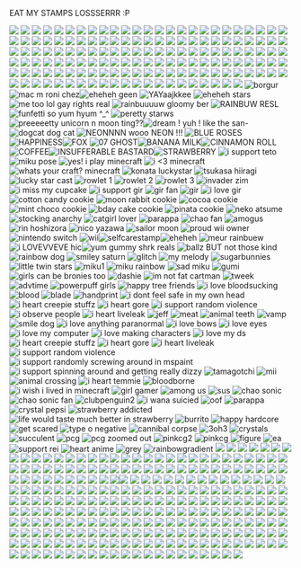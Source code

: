 EAT MY STAMPS LOSSSERRR :P

![](https://images-wixmp-ed30a86b8c4ca887773594c2.wixmp.com/f/e5e7c030-ad03-43e7-b916-8a9002416aea/d6jou9n-a0c7086e-da5d-439d-9e47-25788160b719.png?token=eyJ0eXAiOiJKV1QiLCJhbGciOiJIUzI1NiJ9.eyJpc3MiOiJ1cm46YXBwOjdlMGQxODg5ODIyNjQzNzNhNWYwZDQxNWVhMGQyNmUwIiwic3ViIjoidXJuOmFwcDo3ZTBkMTg4OTgyMjY0MzczYTVmMGQ0MTVlYTBkMjZlMCIsImF1ZCI6WyJ1cm46c2VydmljZTpmaWxlLmRvd25sb2FkIl0sIm9iaiI6W1t7InBhdGgiOiIvZi9lNWU3YzAzMC1hZDAzLTQzZTctYjkxNi04YTkwMDI0MTZhZWEvZDZqb3U5bi1hMGM3MDg2ZS1kYTVkLTQzOWQtOWU0Ny0yNTc4ODE2MGI3MTkucG5nIn1dXX0.zgrN21Rjey-S37IBnbKgxwLsQFxu0UKUAKcYsIu5cOY) ![](https://64.media.tumblr.com/f8df8d1650f0db716701f871c884cd12/56838e9c58515ae2-ff/s100x200/2d1c17f4859c0121150ef06debd9750992b42652.pnj) ![](https://64.media.tumblr.com/d560278d753c8bb053bbfde67d5ae568/56838e9c58515ae2-32/s100x200/843a00919f5642e11e9f85198d8b7217bdd607dd.pnj) ![](https://64.media.tumblr.com/0431f6d86e6eb937dc94b8f2b0a6e549/7f1e53022dacbd54-8b/s100x200/3abdc04bffcee0ab55c1be3866bdbff444562431.png) ![](https://64.media.tumblr.com/0beb8bc13bb48e9da003252ebebd96e4/fcc4b61c1aadc3a3-e6/s100x200/b86158c13f67a52b454eae4fc4ff0ceb9e137995.pnj) ![](https://64.media.tumblr.com/ca9f186e60f78a6c76336ea5d775e20d/e369840a4783f3c8-50/s100x200/244d7bac4cf4f7757c944bc6c3e9c824b832be68.pnj) ![](https://64.media.tumblr.com/995d5e6763ce8c247e22a315cf0be03b/c1444e7ecc640155-4d/s100x200/c2b24bbc883f142cc062326010a21212ad3df9e5.pnj) ![](https://64.media.tumblr.com/f79092b4f3b1d13cd178eba54434147f/11e8ce74f0043f84-09/s100x200/204590e4e6864c11b5e5bf36f82ff6ace2962f8f.gifv) ![](https://64.media.tumblr.com/41c41d9f16c2bee5e0fa5475b22cedeb/8a37568922282c2c-c6/s250x250_c1/a6f8bee80b3d64e7c8c64a598246b61f49644f99.gifv) ![](https://64.media.tumblr.com/bb83e057587b90a9d74417acc8302a2e/8976aed58605480c-cf/s100x200/ea60d82095c60ce2f0625ecebf4e9312bc06c673.gifv) ![](https://64.media.tumblr.com/e628ef9623beceaa9d3f1b5af3744ae0/8976aed58605480c-ec/s100x200/8fcddbc10fd1caddcf4e89a8124add8ea377012e.gifv) ![](https://images-wixmp-ed30a86b8c4ca887773594c2.wixmp.com/f/950a3e67-64a1-47c4-bfd7-59894cb6473a/dbtbwbe-3e6375f1-cce1-4b6a-b1c8-656d30c7041d.png?token=eyJ0eXAiOiJKV1QiLCJhbGciOiJIUzI1NiJ9.eyJzdWIiOiJ1cm46YXBwOjdlMGQxODg5ODIyNjQzNzNhNWYwZDQxNWVhMGQyNmUwIiwiaXNzIjoidXJuOmFwcDo3ZTBkMTg4OTgyMjY0MzczYTVmMGQ0MTVlYTBkMjZlMCIsIm9iaiI6W1t7InBhdGgiOiJcL2ZcLzk1MGEzZTY3LTY0YTEtNDdjNC1iZmQ3LTU5ODk0Y2I2NDczYVwvZGJ0YndiZS0zZTYzNzVmMS1jY2UxLTRiNmEtYjFjOC02NTZkMzBjNzA0MWQucG5nIn1dXSwiYXVkIjpbInVybjpzZXJ2aWNlOmZpbGUuZG93bmxvYWQiXX0.QqF48mJq6yp8WB6FM60uVqcCKAuee-KlTuuCMjmVgjk) ![](https://images-wixmp-ed30a86b8c4ca887773594c2.wixmp.com/f/950a3e67-64a1-47c4-bfd7-59894cb6473a/dbtbwfs-4a42cc60-d595-467c-9a72-d7262633133e.png?token=eyJ0eXAiOiJKV1QiLCJhbGciOiJIUzI1NiJ9.eyJzdWIiOiJ1cm46YXBwOjdlMGQxODg5ODIyNjQzNzNhNWYwZDQxNWVhMGQyNmUwIiwiaXNzIjoidXJuOmFwcDo3ZTBkMTg4OTgyMjY0MzczYTVmMGQ0MTVlYTBkMjZlMCIsIm9iaiI6W1t7InBhdGgiOiJcL2ZcLzk1MGEzZTY3LTY0YTEtNDdjNC1iZmQ3LTU5ODk0Y2I2NDczYVwvZGJ0Yndmcy00YTQyY2M2MC1kNTk1LTQ2N2MtOWE3Mi1kNzI2MjYzMzEzM2UucG5nIn1dXSwiYXVkIjpbInVybjpzZXJ2aWNlOmZpbGUuZG93bmxvYWQiXX0.8hg8Zi4L6_bggdYV9_TCokNLAlc6bHrTkVFX-93iLyw) ![](https://64.media.tumblr.com/b225a1480658ea5a869f7ce148c8a100/de836fe9c93e4cc6-dc/s100x200/f9a3cdfa081401caf71d9c2ebd6bf95e1a84f2f6.gifv) ![](https://64.media.tumblr.com/c8aaa8efeafb5366fb6c8c26900ae0b1/56838e9c58515ae2-12/s100x200/b95eee67fae47a9a775c8b42543465829505239b.pnj) ![](https://64.media.tumblr.com/17e7f51e27c14f4360739a4113306e51/473928ea48888009-16/s100x200/4a5cf44a6826e8a31ad60bdfcd9598dac73eddeb.jpg) ![](https://64.media.tumblr.com/1f05704d0bb02629e4f0c9d2956d3f07/473928ea48888009-80/s100x200/de965c3755aa2cc768b659ab2a750e6bd101a16e.gifv) ![](https://64.media.tumblr.com/68cbce29da19a3907132006dbca09812/21317507f7352712-ae/s100x200/30817669dfee943c9b61409ca1f0b2a685eeece6.gifv) ![](https://64.media.tumblr.com/3b27c3b3d5957330e5618e473e0fa6d1/21317507f7352712-36/s100x200/be6c030f9529a20eaa7f67f9976b62f0b4c14d5e.gifv) ![](https://64.media.tumblr.com/3ed765f3c2169b34e1437bafff243af5/21317507f7352712-58/s100x200/cf38c13bcc6aec64c29ea201b9e4240f05453669.gifv) ![](https://64.media.tumblr.com/b43cbd19d4514a0b6ef8aadab073afa5/0d9c08ed8003adc6-47/s100x200/b7c7b8b0469f400548eead0ea3a0228d79700e9a.webp) ![](https://64.media.tumblr.com/abb9dd88b9433ab3dba76f6a4b086b64/c50dc93c89e251e3-53/s100x200/d68788168979349b15caeccfc361a7b9d725b17d.gifv) ![](https://i.postimg.cc/HWNMgJgq/tumblr-136025ea51fd1a021a501fd2dade35ab-b8070b00-100.png) ![](https://i.postimg.cc/T3V5gCDx/tumblr-ab85edc0cf776f5fda2c93b7c3a551fe-ce475f65-100.png) ![](https://i.postimg.cc/bvLGFrgF/tumblr-c40b998cba6be230b35b9aa6f8f27c13-f706189c-100.png) ![](https://64.media.tumblr.com/56a26fc0572b7bfd87d5b75eeafb434a/2068e4f2499f9db6-2f/s100x200/b324e90d4a470443e1d82a1f2f6492d3c3f75190.pnj) [](https://64.media.tumblr.com/7b2d2bc2daaa7e49b4060f50580ac32c/c3de01a11644097d-ba/s100x200/e6cd1fba5d8acfd79709ec6bced89ac4f6f109ef.gifv) ![](https://64.media.tumblr.com/54934d9d224eabc4180ba0cb6db2561c/ac4ceda43d25e75b-65/s100x200/e44451de6bfb2d261abe1b2aa7c56aa567e7c2ad.pnj) ![](https://64.media.tumblr.com/c8aa11df7d9a7a2cf62a661ddc55afab/94152cface8e71f3-b0/s100x200/068856c6e947259dbebd1b8ab52cc22c5bda2ec3.gifv) ![](https://64.media.tumblr.com/a4208356765783ebcbb415be18134517/68aa877d24820849-6a/s100x200/da47eec69d1f0a575ae4c2bb69b43c3de20d85a3.gifv) ![](https://64.media.tumblr.com/460a4469c828387d346e21ca0b04847d/68aa877d24820849-4c/s100x200/b1813d980c93af4ce0b2db66988836024594812b.jpg) ![](https://64.media.tumblr.com/9d51e9710d24283290d83c095614f818/f06d09507e506cb1-3c/s100x200/111631458af727dd8fe23acaeda17754b3524ae2.gifv) ![](https://64.media.tumblr.com/48eddd33be41c7a74fb77f3fbce6704e/e16d9c3fd8438e13-67/s100x200/fb60e50a02384caf95f1a253edc57f7ccf4ade27.pnj) ![](https://64.media.tumblr.com/a188df5c8646719d930518241877f180/dde60c1e9dfffeeb-67/s100x200/a8d8cf4359165dd10bf36255838af7a87e47d15d.jpg) ![](https://64.media.tumblr.com/2255b4830abed444fc88f21b1b262edc/884eea48d188fc7b-24/s100x200/107402511a16b0ad9848910190c9e8bd6d77871c.pnj) ![](https://64.media.tumblr.com/9d2c1e47f4a960ea6737836b3c917c8b/884eea48d188fc7b-9b/s100x200/faf66db92aefea2319b25985b84f5310f29951f3.pnj) ![](https://64.media.tumblr.com/82e2f96601616ffe1230e35a8e3941f1/a45f1f281c342d3f-4a/s100x200/60d86e34c7e1f05b7655c5a0806d7b4967d945cc.gifv) ![](https://64.media.tumblr.com/a98eb8eeccdd36f87f0c23e9d0be35b1/2b2b6411073cf107-9e/s250x400/87995332fe0538ecc29268d753ef57df1909b08c.pnj) ![](https://64.media.tumblr.com/354cabee3737f562a77308673eae7685/2b2b6411073cf107-10/s100x200/ff6a03ccf3d2a2aefab28c8ad618c8cd9c412fb0.gifv) ![](https://64.media.tumblr.com/c414757238ca457ddfe2230d4b7da002/7d2e6e718dc66141-96/s100x200/cdf2441618bf6cfaf084f42d0f58ef11fb9d6bf9.gifv) ![](https://64.media.tumblr.com/1d79f8c3462f6db61b1a192e7d8b41fc/931b1b25b58c8b9c-38/s100x200/3f98c72f5c16862812669cc15c0d06dab9abd10a.gifv) ![](https://64.media.tumblr.com/5c2f1bdd38faf88199fc6d4e07abdc72/ceb1128e733eefa2-f2/s100x200/e87ad3becc8291a47eac3783767aaaff4b6ae475.gifv) ![](https://64.media.tumblr.com/243f831dfb3a859ee8d453dfe28861f9/2ba82c85997e6a3f-f6/s100x200/f952dcbc2b5605f4703c3e4630616b934a27786b.gifv) ![](https://64.media.tumblr.com/ef5c0d99d086d46dac52915906215f9a/0eee2be1617f87b5-99/s100x200/2f504a6fcc14c1a184dfcb67fa457609693e94e9.gifv) ![](https://64.media.tumblr.com/406391ca7f2e373cfaf3e58ce114710a/2105cdcc2d5f66ef-a1/s250x400/ee9f97f582d8c46fb7459f7b8de6f9ce106a9546.gifv) ![](https://64.media.tumblr.com/ab558b77dd392a2a1f204d463072f4c6/2105cdcc2d5f66ef-15/s250x400/c222747c6a4ddde175352f978e455c4486a67394.gifv) ![](https://64.media.tumblr.com/0446b3cbe7272eb12e178c9b9d149069/2105cdcc2d5f66ef-34/s250x400/2ced6a9d48bfbb5bc59629edfed1cd7838467755.gifv) ![](https://64.media.tumblr.com/06823f9b41af798cb896f59aa4b78af7/186bd89cfe934a48-b0/s100x200/4ba2d1e88b3f5d077dcc5472fb37f5a9c9472a13.pnj) ![](https://64.media.tumblr.com/0cb465d4b2766b4a0106334f2e49d53d/0f1d8bf2643e4d24-c4/s100x200/19050b362a1d1042fcc7af8ee2af63621bed835b.gifv) ![](https://64.media.tumblr.com/c39baa69b4ad3b82fef2b8e10a5c4fc1/07e80bd723d3bf82-2a/s100x200/f160dcbe8cd3776f7ad86bb5b430d72347b6d452.pnj) ![](https://64.media.tumblr.com/84903edef0364645b142b1c80d6fa19e/e6736d38004e0a13-e3/s100x200/d2e5eac746dabd41067941dcaf469114f6746a50.pnj) ![](https://64.media.tumblr.com/45136d54b5ece02bd81c2836f580eead/bf20e6d390cc0ec8-fe/s100x200/917b840835956b037a95eb3f50b7c99603243014.gifv) ![](https://64.media.tumblr.com/59d2b2cceb7a9856c2321f9630e4ed0a/bf20e6d390cc0ec8-00/s100x200/8515f9ed05b53c58fb7ee42caf981f5724e4ef6f.pnj) ![](https://64.media.tumblr.com/9a7e784aa08c331c2772f423b418e416/39206f329e6e7408-7f/s100x200/060e68fb580d361cc5d3c305a466b4b8dca031a4.pnj) ![](https://64.media.tumblr.com/76643ecf54d2ab83505772cf5dadef4d/a3ea198efbd28389-05/s100x200/674c50c6f794f0b56399c3570a680217399601c0.pnj) ![](https://64.media.tumblr.com/c0eac4a7798fac0d26f012315a8fff9c/ac6c0c6cdb1f498a-b3/s100x200/d030e1aa9a3035dba1a0f7723d4010daee448567.gifv) ![](https://64.media.tumblr.com/ee03b5975c9cacf9aa20c6b4423c2ab1/08a9651c9b40b657-fe/s100x200/6039b6c7c112654baa29a8d9ddea79c284a4f2c6.gifv) ![](https://64.media.tumblr.com/bc76165c1dea56b6a0467ae7c853014b/67f022aa9b571558-a9/s100x200/60ec3a1c38991e210b88e6bbc493d6b872afc3a0.gifv) ![](https://64.media.tumblr.com/d29e660a53e8b74703a2e4e2b5dfb181/b8d15739fc00aae0-f8/s100x200/0bb1441201153146d6b8ede752d8a8885b4460eb.pnj) ![](https://64.media.tumblr.com/51b8cb402388287c5af0a7f7a4596af2/ca63fb5a32b2b2ab-4b/s100x200/74e6e380706e96da20dbda61a70f69560354f2ad.gifv) ![](https://64.media.tumblr.com/e24af0fdb28c5811e56fad8ac3de4476/62e81ddceab68145-ce/s100x200/b2de2eb30d7f8945134f0f42455886cd3c8c3ad5.pnj) ![](https://64.media.tumblr.com/c172fd75fd541d6145b399ffe7d728bf/6b5723150fc6fdf6-d2/s100x200/07f86381a72bf70913ae52b734b9eff030d3be96.pnj) ![](https://64.media.tumblr.com/dd380a0634cdf48334713abdb41800c1/70d72e61f5447213-3b/s100x200/519313ea7063057151aa3e0a8ffb4bfafa2483b4.gifv) ![](https://64.media.tumblr.com/329060627b458d71eba3339cbcc94e56/162528d6350a90ed-f1/s100x200/dae917355d1e948c8ca2a611fe5f9bc82ab0c1e3.pnj) ![](https://64.media.tumblr.com/d3d1c2f4df289ebf259a014b588fa621/69ccfde05c8d9754-14/s100x200/418b1cedd8ce779a918a5eaf5a905e582f6037bf.pnj) ![](https://64.media.tumblr.com/e2687a6f753fed9973fee484f1d9e485/5e3c95ced90a9650-15/s100x200/3294002c5bec8f3bf7865cefa941dbb7b4364a9a.gifv) ![](https://64.media.tumblr.com/2443462120e00576ee4da02972e0d995/439e474683f8528a-d4/s100x200/1af42e68865ca821abefb447c284ce7a95022c3d.gifv) ![](https://64.media.tumblr.com/9098e2ff627a41833149442a0ef1c24b/3c17aeae15290a12-aa/s250x400/88cb38aeca1a32d7480b5e9d2f80d91f341518f4.gifv) ![](https://64.media.tumblr.com/8b7b8f362fc1e9ffd7ef321298b7471a/ad8ebdf5820fd60c-45/s100x200/ba7d0e029bb6d30dd8a797aff406ab3d0fb898b2.pnj) ![](https://64.media.tumblr.com/fcb3097c89fcd242298fdcb9f8694f35/a547a30599ea1fba-89/s250x400/62f96edf16d9f44d5e1eb20d0f6ec9964b4d355a.gifv) ![](https://64.media.tumblr.com/b5d2c012059e312e0cacb10f8c86e328/0b66a1d5af075f21-26/s100x200/a7dadd843ad8a8a8e19bccf7e4caa60c8fba4c3b.gifv) ![](https://64.media.tumblr.com/ff5182b79a190e85d01d33cf51e3e620/28114805e8191971-07/s100x200/613c8c3555e29be208613fbda990884b33d04503.gifv) ![](https://64.media.tumblr.com/761f0e18443ae0b6aba41a49c8a68be9/c24536296bf3cafe-d2/s250x400/082625b103fe50d057dead0698226bc66751d559.gifv) ![](https://64.media.tumblr.com/e8982fb11575fd4eab7def64ceb7a02b/c24536296bf3cafe-81/s100x200/31cc1f6760ae37c573acfef941cb9d316c237d80.pnj) ![](https://64.media.tumblr.com/cf094699cab5be2e5e0a1dba11f12336/50f99216662f3f44-34/s100x200/237c8067373115160539855685afe341f368c624.gifv) ![](https://64.media.tumblr.com/b275786a5382624fe57b77d25f92af09/d5ffbcb4662fafb8-9a/s250x400/9876eb512c4ec14e4da627a3a53b9087936e3584.gifv) ![](https://64.media.tumblr.com/b7cdad95c5ff749a1ba5a73bd0ba9d58/fafd25e3431c235e-d3/s250x400/c0603599e7f0d8d56d2c58969fbf4538f18c0f9f.gifv) ![](https://64.media.tumblr.com/b7ed29d9576116601b95102e2555ca2c/950d36d0942da142-ce/s250x400/67886fa1f847ad23bee10369bbe66f9e99b636f9.gifv) ![](https://64.media.tumblr.com/6c76a0794be5ae0b7908f87897fc749b/950d36d0942da142-da/s100x200/064a9cda486958d6b6647e8b586540a3e49c1f65.pnj) ![](https://64.media.tumblr.com/ab5205d40397579cd25c0bba4f6f321f/25f3dbd2bce8bcdc-02/s100x200/f6fe141ff8fbed0d01e0393da80d4ef5e6c96181.pnj) ![](https://64.media.tumblr.com/31b4baf4b9ef5d570431824c85a4b17c/7dbc2799d702705b-b3/s250x400/bb580bef898fdec951f4feb95d3cb45886f50d56.gifv) ![](https://64.media.tumblr.com/ebbb4572f801180a12c40893ed42e816/685218c4e7ba0ffa-70/s100x200/38c7868d12b5a8e321f3bcd32543df35c8da4cf3.pnj) ![](https://64.media.tumblr.com/f33966c2de7ef5fb75fd61b3a986397b/1ff48637beb04398-0d/s100x200/eebb021f1b6f80750f8709edbabc2ef21b53c830.pnj) ![](https://64.media.tumblr.com/626f158e91792b79556f086b8b22ff22/1ff48637beb04398-ae/s100x200/c47325d686c44805d95afae2a537ff27fe7cb128.pnj) ![](https://64.media.tumblr.com/483f2c3c92a9f99e97da9b307cd6ccf5/d9fd9108a97b6316-1e/s100x200/d428013a19e12a41b5ef726561298e5ab9bdb083.pnj) ![](https://64.media.tumblr.com/62095d5d265fe9fcc1b607b3e8a1d752/d9fd9108a97b6316-02/s100x200/b6573a338e2e2eae6ec854b40fc47e7f0db7c2b5.gifv) ![](https://64.media.tumblr.com/ab1293fcb275d83efb75fb335781fe48/004c10b328b69c3c-50/s100x200/125334e0395371fb2468e1018c5ce215ea1ffe12.pnj) ![](https://64.media.tumblr.com/a2a5e7e628d597b243db7c93b3f7b887/004c10b328b69c3c-8d/s100x200/df7e1048badb6031b70d837522dae91284534234.jpg) ![](https://64.media.tumblr.com/6b5c0d75a5b73a5e50bfaed16b4d3758/tumblr_pxdti0OBXR1xbgu08o1_100.pnj) ![](https://64.media.tumblr.com/c8feb3764a1d844de7fb7d355f5796b4/tumblr_pxbx7iRO2i1xbgu08o2_100.pnj) ![](https://64.media.tumblr.com/82a54d79f3e9425a06933bff586ae741/tumblr_pxbx7iRO2i1xbgu08o1_100.pnj) ![](https://64.media.tumblr.com/438e02ac2bd7cc996bd00eced1e822de/tumblr_pxbx7iRO2i1xbgu08o3_100.pnj) ![](https://64.media.tumblr.com/6a63f72cad0d94b1f4516cb73e293237/tumblr_pweh83JqH61xbgu08o4_100.pnj) ![](https://64.media.tumblr.com/a354ad0f2baa9f49eb018ec15c327cdb/tumblr_pwbmraBaXz1xbgu08o1_250.pnj) ![](https://64.media.tumblr.com/ad496575d711030267ae976fbe04b18a/tumblr_pw9859VfCE1xbgu08o8_100.gifv) ![](https://64.media.tumblr.com/fedb869884de8658f3e5edda468df524/tumblr_pw9859VfCE1xbgu08o6_100.gifv) ![](https://64.media.tumblr.com/17d312b8a3cdf7b4999301f34a868cbe/tumblr_pv7dwftyh41xbgu08o1_250.pnj) ![](https://64.media.tumblr.com/a8cea8c6d8c305a8ec13651509dbb0a8/tumblr_pumm358tWa1xbgu08o2_100.gifv) ![](https://64.media.tumblr.com/bb5e4e89ec67ff7ab0a8ea6668b9e785/tumblr_pumm358tWa1xbgu08o6_100.gifv) ![](https://64.media.tumblr.com/1f36e90946179e820f592f7e9e284ca0/tumblr_pufymjkqPh1xbgu08o3_100.pnj) ![](https://64.media.tumblr.com/4f7f2ff5e2406d3cda491ccd0c239496/tumblr_pub5ib0hJl1xbgu08o4_100.gifv) ![](https://64.media.tumblr.com/41d18537ebce2a54d3f3880cd72abaae/tumblr_pu7hy7jA0d1xbgu08o7_r1_100.gifv) ![](https://64.media.tumblr.com/925a0b62066779058848da3341db8c61/tumblr_ptvryfdlvS1xbgu08o5_r1_100.pnj) ![](https://64.media.tumblr.com/ba0b5c1528bb47e36132f0698a9fe812/tumblr_ptm363gomy1xbgu08o3_r1_100.pnj) ![](https://64.media.tumblr.com/c61433b23ef61f6fa3cb4cced8af94b6/tumblr_ptm363gomy1xbgu08o2_r1_100.pnj) ![](https://64.media.tumblr.com/628b7fd3e8d37979db4d4d678591a1ae/tumblr_pcq63w0ki61xbgu08o4_100.pnj) ![](https://64.media.tumblr.com/ba28bcfb094bb3bd44211761afdca66f/tumblr_pcq59nm7l61xbgu08o4_100.pnj) ![](https://64.media.tumblr.com/dc04838fd59657bc9322fb59633e2370/tumblr_pcprto2sBk1xbgu08o1_100.pnj) ![](https://64.media.tumblr.com/1994a2cfddd153f1987005dbbd92309f/tumblr_pcozvx2jhp1xbgu08o9_100.gifv) ![](https://64.media.tumblr.com/93999031b3c76e9c5b978faf6cc3f5b7/b6671499bfdc6d69-07/s100x200/55e54bbfed59043e596a18d002a51822c97fcbde.gifv) ![](https://64.media.tumblr.com/1e98d18037fa2e90d71ddf7d1499f086/439e474683f8528a-4b/s100x200/14846dc733e299356ffa958aa6054cea60c752f1.pnj) ![](https://64.media.tumblr.com/0ced95e673f7520e11aca5ad6e63925e/0070ae47cf7f50ce-8c/s100x200/9abf2b6a9eb0ea18aede06da81044ada2f2df0b1.gifv) ![](https://64.media.tumblr.com/d21a584e227820f7c04d5d01afc33ad6/9a3542754611acda-84/s100x200/4338383055ae9ce5e575f6719816c3b25fde8d56.pnj) ![](https://64.media.tumblr.com/1509f72e7a30ecccc04b71e174cb27e5/9a3542754611acda-26/s100x200/6e64e3bfb254b4599bdce880657006f1a2d8800e.pnj) ![](https://64.media.tumblr.com/dbea788cc9ca0f53c592cc4d429e82a2/a3ea198efbd28389-e8/s100x200/d247cebe729dc4abd59470aecf0f524d2aa2c2a4.pnj) ![](https://64.media.tumblr.com/04b6832baab9d990774f2dd12697d517/957bad2c6a46f594-f3/s250x400/0049f4317768eff0e0b2d1deebfe1327fbad487d.gifv) ![](https://64.media.tumblr.com/7de49164a3e0aace5683e3e753da4df1/6b5723150fc6fdf6-47/s100x200/3ab8d7bc264d7e227eb7c4e1a3cfed9584510f63.pnj) ![](https://64.media.tumblr.com/8b1a5dab0c9e7a842ac17a89159f477a/ffbe913d82e5a64c-f7/s250x400/d641ce060b52042f5e33aaf848161edef3be9987.gifv) ![](https://64.media.tumblr.com/3c4e8c6cc452e704ba003ed4e95078c1/7f1204bec2472a07-3d/s100x200/b776732b21b9fb8c86a53236b405e0248fa82ac9.gifv) ![](https://64.media.tumblr.com/52a1b0314d1848ff99b9e58e780f1c62/7f1204bec2472a07-fb/s250x400/f437981642ce85ec10147cc7dfbdf66d9637fc75.gifv) ![](https://64.media.tumblr.com/2eb1de2a356e33f68e5a09acd8950766/8c1bd35b8b383e24-da/s250x400/a3392a75156cff64ab511f65f4a1d0bb9e77c4e7.gifv) ![](https://64.media.tumblr.com/868aeb52c6950cc11b53517d71cdba02/a547a30599ea1fba-94/s250x400/d2b8de10d3b201efef84e8277004a59f2a64dbb7.gifv) ![](https://64.media.tumblr.com/2b31d56f78a8c360970bf68538a59ba9/4832c793295f6e32-2e/s100x200/df1454bf4133ae48ff334b521896038db184ff5e.pnj) ![](https://64.media.tumblr.com/c869309602cb28e42cbde0f315a137bd/28114805e8191971-42/s100x200/f87518004d84774a8d40399677b4e7f35a815fc9.gifv) ![](https://64.media.tumblr.com/31a5de3ff2fce1ccabb8f9de13d366b6/662df762836793cd-85/s100x200/8a737f4a3c509a3906715e20012f5b134fa0c372.pnj) ![](https://64.media.tumblr.com/d6dfa7b1441662d423fafc8b2221a139/1c6f03cf70239389-c4/s100x200/0f1158d2e1efc36e908efa8705a2a0613718a94e.pnj) ![](https://64.media.tumblr.com/3a4967660c7a917fd9e3b0d891fba58f/50f99216662f3f44-1d/s100x200/77a1a0a75ab26b5b266bc6c3be4c58ad342ddc25.gifv) ![](https://64.media.tumblr.com/3cd5e7f14568527968756cb41d838bb9/be64712e3a229f8c-29/s100x200/ac41fc14fd3c56f3c32fd2c3d746cb068af06da3.gifv) ![](https://64.media.tumblr.com/68de79db6c5e658b134698591f0502bb/d5ffbcb4662fafb8-24/s100x200/788afe87c9984f8b9404965a22172893e0f5b766.pnj) ![](https://64.media.tumblr.com/fac07f0e3180277da07d779f77ec74db/fcfb96ed7643eb38-c3/s250x400/67f5318cbcda050d81d3d128ea08fead961b0da8.gifv) ![](https://64.media.tumblr.com/9c10f88a68e97f4378cb6515aed66622/ba20ff6339b392ae-85/s100x200/49e9c73c7dec2f003f9668d0ab63dc35b7855ebb.pnj) ![](https://64.media.tumblr.com/f34e2441ba0c733d1b032abb5c530cdf/fafd25e3431c235e-15/s100x200/bdd66d660b3e1ebac71f5b075f1c90b30a0a8d34.pnj) ![](https://64.media.tumblr.com/bb93c4785d115e1a1a1488b83d573d0d/08f7a935e9626706-5d/s250x400/2536edd26a56bacebda235714f6a6214ddb686f7.gifv) ![](https://64.media.tumblr.com/521a5ba0008d61e87c674c745a4013ee/c3beed62e7112d1f-82/s100x200/263961fedb2d72bc63d3293ff681d3cee3400830.gifv) ![](https://64.media.tumblr.com/4e650d51186f00cc87b03386365ccdff/439e474683f8528a-b5/s100x200/421dbcd732c6d8c1af47e27ec98a683ceb9779ca.pnj) ![](https://64.media.tumblr.com/90bbf1e51db96fa02a14ee50b2c4bda0/736f153d09c752af-b7/s100x200/32ca0c031dc5f36794c9cb08ab782e3c80cbe4dc.jpg) ![](https://64.media.tumblr.com/5053599a454525ee8c5037c926fea0c2/25f3dbd2bce8bcdc-62/s100x200/786998d4bedb8130686c77ee59af511bd00a5027.pnj) ![](https://64.media.tumblr.com/b6e53187a5d3f71bdb10113fa58fd22a/656e3b7d318a9d6d-bf/s250x400/897d41fefa4ed5b3708e813852cfcdef89e88021.gifv) ![](https://64.media.tumblr.com/9245a15dad34f3b6bd5179908407ec73/e16d9c3fd8438e13-af/s100x200/ccf910778204ed13b524dc4db741a009fb08e47c.jpg) ![](https://64.media.tumblr.com/12da7add0f49f01e1844e5301c5f7357/dde60c1e9dfffeeb-90/s100x200/38963e037a22d18626685aafe10d07f6756f22d5.pnj) ![](https://64.media.tumblr.com/a2acf774789a7b0a0ca94360ee5c5c7c/884eea48d188fc7b-55/s100x200/add6499a56e9fa1accd7c02225fac096db19eb06.pnj) ![](https://64.media.tumblr.com/6b52627c0d7acccf72d822cd3845a713/884eea48d188fc7b-a5/s100x200/bb4b521bcf7577b88a08ab88d5dc9f41514d3cb2.pnj) ![](https://64.media.tumblr.com/87d6fd701f2633e415f57229f2fe83bb/2b2b6411073cf107-0e/s100x200/7068e40b27535a9fac0f5d289e44d74de3eb89d2.gifv) ![](https://64.media.tumblr.com/1997ca9dce039b8852bb7c86b48f22bf/ca63fb5a32b2b2ab-20/s100x200/2fa1441034ac7044149dc4de6a1d413ccecf507b.pnj) ![](https://64.media.tumblr.com/d200cdb0882ae2918e80f07ed2c020c6/62e81ddceab68145-42/s100x200/0179ff44ddbf88c46403cca87a86c332259e6c93.pnj) ![](https://64.media.tumblr.com/f520c54c82150eaa382d8c2c8f34f1d6/62a0af9c87bd564d-44/s100x200/3d83c67faf7b71b0ce4f7000280b1d8555d2a539.gifv) ![](https://64.media.tumblr.com/8264ca5d392c3832c452485efb11fb39/7d2e6e718dc66141-a3/s100x200/7d57f87124704bda1484aff9cfa36f0dfee67fc7.gifv) ![borgur](https://64.media.tumblr.com/00b0d0e07d1c0c160065ca29692887e9/80f8b3e3d8105076-10/s100x200/84d5b50bcd15dc484a8d8ac93d0e6ccdebe6232a.pnj) ![mac m roni chez](https://64.media.tumblr.com/c688678830d862def00fb9b75fa2e12e/80f8b3e3d8105076-a0/s100x200/ad151e298dd77ab906e6bea08b595c9307da75ff.pnj)![eheheh geen](https://y2k.neocities.org/stamps2/glow_in_the_dark_by_glittersludge-day6eyf.png) ![YAYaajkkee](https://y2k.neocities.org/stamps2/jw_by_molly_stamps-da855iw.png) ![eheheh stars](https://y2k.neocities.org/stamps2/lisa_frank_stars_stamp_by_vtge-dcgi8ad.png)![me too lol gay rights real](https://y2k.neocities.org/stamps2/tumblr_inline_phwim6Kdtr1w0aona_500.gif) ![rainbuuuuw gloomy ber](https://y2k.neocities.org/stamps2/tumblr_bdbeb41df885e2134a90657403151f86_3cf0b51f_100.png) ![RAINBUW RESL](https://y2k.neocities.org/stamps2/54b3a495-507e-44b6-846d-afeb6585296b.gif)![funfetti so yum hyum ^\_^](https://y2k.neocities.org/stamps/tumblr_pc32dzs2aK1u9srw6o2_100.png) ![peretty starws](https://y2k.neocities.org/stamps2/rainbow_1_by_catjamsprinkles-dc229te.png) ![preeeeetty unicorn n moon ting??](https://y2k.neocities.org/stamps2/what_the_fuck_by_molly_stamps-da0o6el.png)![dream ! yuh ! like the san-](https://64.media.tumblr.com/68f39100e4aebc52f18d956e160bb57e/6f66cee75af81193-70/s100x200/308cd3aa2c9ae7ec202f6421d92342f8b9ee648e.gifv) ![dogcat dog cat](https://y2k.neocities.org/stamps/74.png) ![NEONNNN wooo NEON !!!](https://y2k.neocities.org/stamps/tumblr_inline_mr1o1iZNsX1qz4rgp.png) ![BLUE ROSES](https://images-wixmp-ed30a86b8c4ca887773594c2.wixmp.com/f/88a472ee-d8c3-47c1-ba94-bc12f8df3407/dc59m8j-a94b56b3-a869-436f-b2d5-d0ec58ab7d5e.png?token=eyJ0eXAiOiJKV1QiLCJhbGciOiJIUzI1NiJ9.eyJzdWIiOiJ1cm46YXBwOjdlMGQxODg5ODIyNjQzNzNhNWYwZDQxNWVhMGQyNmUwIiwiaXNzIjoidXJuOmFwcDo3ZTBkMTg4OTgyMjY0MzczYTVmMGQ0MTVlYTBkMjZlMCIsIm9iaiI6W1t7InBhdGgiOiJcL2ZcLzg4YTQ3MmVlLWQ4YzMtNDdjMS1iYTk0LWJjMTJmOGRmMzQwN1wvZGM1OW04ai1hOTRiNTZiMy1hODY5LTQzNmYtYjJkNS1kMGVjNThhYjdkNWUucG5nIn1dXSwiYXVkIjpbInVybjpzZXJ2aWNlOmZpbGUuZG93bmxvYWQiXX0.5kU-gdhzu9RGDlmEYgcbG_wL0jmU2wSFgvi_2VWHBK4)![HAPPINESS](https://images-wixmp-ed30a86b8c4ca887773594c2.wixmp.com/f/25425fb2-bc94-4349-8d8a-6eabb4d6ccd2/dbwzfkl-c69026ae-abcc-4e7b-a61b-7845244896bb.gif?token=eyJ0eXAiOiJKV1QiLCJhbGciOiJIUzI1NiJ9.eyJzdWIiOiJ1cm46YXBwOjdlMGQxODg5ODIyNjQzNzNhNWYwZDQxNWVhMGQyNmUwIiwiaXNzIjoidXJuOmFwcDo3ZTBkMTg4OTgyMjY0MzczYTVmMGQ0MTVlYTBkMjZlMCIsIm9iaiI6W1t7InBhdGgiOiJcL2ZcLzI1NDI1ZmIyLWJjOTQtNDM0OS04ZDhhLTZlYWJiNGQ2Y2NkMlwvZGJ3emZrbC1jNjkwMjZhZS1hYmNjLTRlN2ItYTYxYi03ODQ1MjQ0ODk2YmIuZ2lmIn1dXSwiYXVkIjpbInVybjpzZXJ2aWNlOmZpbGUuZG93bmxvYWQiXX0.B10_VncwBsXLF4uTxYE1SN4x0Th9cl431GDkx6-W5HQ)![FOX](https://images-wixmp-ed30a86b8c4ca887773594c2.wixmp.com/f/8debd67d-e4d9-453b-aed3-998549f50bbd/dayevd1-18ce81c9-ce6b-42c4-95c8-7d0ffb1d64f5.gif?token=eyJ0eXAiOiJKV1QiLCJhbGciOiJIUzI1NiJ9.eyJzdWIiOiJ1cm46YXBwOjdlMGQxODg5ODIyNjQzNzNhNWYwZDQxNWVhMGQyNmUwIiwiaXNzIjoidXJuOmFwcDo3ZTBkMTg4OTgyMjY0MzczYTVmMGQ0MTVlYTBkMjZlMCIsIm9iaiI6W1t7InBhdGgiOiJcL2ZcLzhkZWJkNjdkLWU0ZDktNDUzYi1hZWQzLTk5ODU0OWY1MGJiZFwvZGF5ZXZkMS0xOGNlODFjOS1jZTZiLTQyYzQtOTVjOC03ZDBmZmIxZDY0ZjUuZ2lmIn1dXSwiYXVkIjpbInVybjpzZXJ2aWNlOmZpbGUuZG93bmxvYWQiXX0.naF3UnXyAbWRKXbf7c9kQrpMBrRgb3Abr-QAWLECaYs)
![07 GHOST](https://images-wixmp-ed30a86b8c4ca887773594c2.wixmp.com/f/6f58a018-7b8e-4c1f-8850-c7d92379568c/d9lnskh-be3e14d7-d8ea-418a-8697-67e0af75a0bd.png?token=eyJ0eXAiOiJKV1QiLCJhbGciOiJIUzI1NiJ9.eyJzdWIiOiJ1cm46YXBwOjdlMGQxODg5ODIyNjQzNzNhNWYwZDQxNWVhMGQyNmUwIiwiaXNzIjoidXJuOmFwcDo3ZTBkMTg4OTgyMjY0MzczYTVmMGQ0MTVlYTBkMjZlMCIsIm9iaiI6W1t7InBhdGgiOiJcL2ZcLzZmNThhMDE4LTdiOGUtNGMxZi04ODUwLWM3ZDkyMzc5NTY4Y1wvZDlsbnNraC1iZTNlMTRkNy1kOGVhLTQxOGEtODY5Ny02N2UwYWY3NWEwYmQucG5nIn1dXSwiYXVkIjpbInVybjpzZXJ2aWNlOmZpbGUuZG93bmxvYWQiXX0.EwjaOJ6SW7-P-OdQng48L7MSQaiCd3JVgSTe-fG8bsQ)![BANANA MILK](https://images-wixmp-ed30a86b8c4ca887773594c2.wixmp.com/f/9c694ef0-ce82-461b-9e43-ea953fddf162/da60kjj-03260482-b10d-4a9c-bbc9-28030a5ef784.png?token=eyJ0eXAiOiJKV1QiLCJhbGciOiJIUzI1NiJ9.eyJzdWIiOiJ1cm46YXBwOjdlMGQxODg5ODIyNjQzNzNhNWYwZDQxNWVhMGQyNmUwIiwiaXNzIjoidXJuOmFwcDo3ZTBkMTg4OTgyMjY0MzczYTVmMGQ0MTVlYTBkMjZlMCIsIm9iaiI6W1t7InBhdGgiOiJcL2ZcLzljNjk0ZWYwLWNlODItNDYxYi05ZTQzLWVhOTUzZmRkZjE2MlwvZGE2MGtqai0wMzI2MDQ4Mi1iMTBkLTRhOWMtYmJjOS0yODAzMGE1ZWY3ODQucG5nIn1dXSwiYXVkIjpbInVybjpzZXJ2aWNlOmZpbGUuZG93bmxvYWQiXX0.WRadppS-FjEps9ynLGmneAIqPMMJoriFgQXm3pYNwjY)![CINNAMON ROLL](https://images-wixmp-ed30a86b8c4ca887773594c2.wixmp.com/f/b9acc8fc-c76a-4272-99b7-ecd3c5397c2c/da0nab5-fdff4a93-d07b-49e2-89d6-ba66f77f8bc9.gif?token=eyJ0eXAiOiJKV1QiLCJhbGciOiJIUzI1NiJ9.eyJzdWIiOiJ1cm46YXBwOjdlMGQxODg5ODIyNjQzNzNhNWYwZDQxNWVhMGQyNmUwIiwiaXNzIjoidXJuOmFwcDo3ZTBkMTg4OTgyMjY0MzczYTVmMGQ0MTVlYTBkMjZlMCIsIm9iaiI6W1t7InBhdGgiOiJcL2ZcL2I5YWNjOGZjLWM3NmEtNDI3Mi05OWI3LWVjZDNjNTM5N2MyY1wvZGEwbmFiNS1mZGZmNGE5My1kMDdiLTQ5ZTItODlkNi1iYTY2Zjc3ZjhiYzkuZ2lmIn1dXSwiYXVkIjpbInVybjpzZXJ2aWNlOmZpbGUuZG93bmxvYWQiXX0.jKqp7BfVYf0dJgcYKVQGqDZQWWS90LWAaUMyEEi-aak)
![COFFEE](https://images-wixmp-ed30a86b8c4ca887773594c2.wixmp.com/f/42200fb7-15a9-4fe6-9aec-decd3fd6bb3b/d98jmsi-ae68448a-dfda-401d-92a4-faaf83d8902e.gif?token=eyJ0eXAiOiJKV1QiLCJhbGciOiJIUzI1NiJ9.eyJzdWIiOiJ1cm46YXBwOjdlMGQxODg5ODIyNjQzNzNhNWYwZDQxNWVhMGQyNmUwIiwiaXNzIjoidXJuOmFwcDo3ZTBkMTg4OTgyMjY0MzczYTVmMGQ0MTVlYTBkMjZlMCIsIm9iaiI6W1t7InBhdGgiOiJcL2ZcLzQyMjAwZmI3LTE1YTktNGZlNi05YWVjLWRlY2QzZmQ2YmIzYlwvZDk4am1zaS1hZTY4NDQ4YS1kZmRhLTQwMWQtOTJhNC1mYWFmODNkODkwMmUuZ2lmIn1dXSwiYXVkIjpbInVybjpzZXJ2aWNlOmZpbGUuZG93bmxvYWQiXX0.essicepKr_znQGQ6QX66ygRw3mGM0KfEuguHHEdR8To)![INSUFFERABLE BASTARD](https://y2k.neocities.org/stamps/cfe4154e2d76ef28905eec3211797b72-d9y5ll0.png)![STRAWBERRY](https://y2k.neocities.org/stamps/tumblr_inline_mr1k13DUYS1qz4rgp.png) ![i support teto](https://files.catbox.moe/hk6ubw.jpg) ![miku pose](https://files.catbox.moe/tyiknv.gif)
![yes! i play minecraft](https://files.catbox.moe/n4355u.png)  ![i <3 minecraft](https://files.catbox.moe/hwgc0i.png) ![whats your craft? minecraft](https://files.catbox.moe/n7spsi.png)
![konata luckystar](https://files.catbox.moe/7gm268.png) ![tsukasa hiiragi](https://files.catbox.moe/u7g912.png) ![lucky star cast](https://files.catbox.moe/1a66u5.gif)
![rowlet 1](https://files.catbox.moe/5cjvbh.png) ![rowlet 2](https://files.catbox.moe/92vxim.gif) ![rowlet 3](https://files.catbox.moe/cv3mga.png)
![invader zim](https://files.catbox.moe/kfc2rk.png) ![i miss my cupcake](https://files.catbox.moe/rwlzdg.jpg) ![i support gir](https://files.catbox.moe/dup8l3.gif)
![gir fan](https://files.catbox.moe/su0j8w.png) ![gir](https://files.catbox.moe/v6vl30.png) ![i love gir](https://files.catbox.moe/x7kcsh.gif)
![cotton candy cookie](https://files.catbox.moe/1s0nvj.png) ![moon rabbit cookie](https://files.catbox.moe/v3mp07.png) ![cocoa cookie](https://files.catbox.moe/0pqm5s.png)
![mint choco cookie](https://files.catbox.moe/6spac6.png) ![bday cake cookie](https://files.catbox.moe/60hvi3.png) ![pinata cookie](https://files.catbox.moe/5wsixl.png)
![neko atsume](https://files.catbox.moe/ztbmo7.png) ![stocking anarchy](https://files.catbox.moe/10ye0l.gif) ![catgirl lover](https://files.catbox.moe/x1gfkr.png)
![parappa](https://files.catbox.moe/mwpm5y.png) ![chao fan](https://files.catbox.moe/1qw34p.png) ![amogus](https://files.catbox.moe/1o6phx.png)
![rin hoshizora](https://files.catbox.moe/tlyn6t.png) ![nico yazawa](https://files.catbox.moe/wf5xsa.png) ![sailor moon](https://files.catbox.moe/56i8go.gif)
![proud wii owner](https://files.catbox.moe/etx481.jpg) ![nintendo switch](https://files.catbox.moe/kazsap.gif) ![wii](https://files.catbox.moe/ls3ibf.gif)![selfcarestamp](https://external-media.spacehey.net/media/s9WQKEotDnqZLA8t23dgNkV63ZggI72b0bV8PdJRP52w=/https://i.postimg.cc/NjzNVhGG/009-by-pastelpink-fuckery-dazxzle-fullview.png)![eheheh](https://supplies.ju.mp/assets/images/gallery02/80a9d11e.png?v=8cd1d9b0) ![meur rainbuew](https://supplies.ju.mp/assets/images/gallery02/a60643cb.png?v=8cd1d9b0) ![i LOVEVVEVE hic](https://supplies.ju.mp/assets/images/gallery01/770fe54b.png?v=8cd1d9b0)![yum gummy shrk reals](https://y2k.neocities.org/stamps2/gummy_sharks_by_bunsona-d9wuhub.png) ![ballz BUT not those kind](https://64.media.tumblr.com/733abe941d3bfae7ca5b3ef03c7098c7/78b4a15a5bb1c11f-46/s100x200/8c500ea89dab8825ed6ab65ddc778a75ccfcdff3.pnj) 
![rainbow dog](https://i.imgur.com/7ONWREy.png) ![smiley saturn](https://i.imgur.com/XHFw6rh.png) ![glitch](https://i.imgur.com/FVeBmTO.png) ![my melody](https://i.imgur.com/5nNrUZv.png) ![sugarbunnies](https://i.imgur.com/KuPU9wN.png) ![little twin stars](https://i.imgur.com/2OVHGFU.png) ![miku1](https://i.imgur.com/Nqy9HxX.png) ![miku rainbow](https://i.imgur.com/d3NShnT.png) ![sad miku](https://i.imgur.com/mC3ryvz.gif) ![gumi](https://i.imgur.com/aFW5QyR.jpg) ![girls can be bronies too](https://i.imgur.com/yeSUwbK.gif) ![dashie](https://i.imgur.com/wBoMbst.png) ![im not fat cartman](https://i.imgur.com/LGtA9kY.gif) ![tweek](https://i.imgur.com/J6G7eRr.png) ![advtime](https://i.imgur.com/UuNyEMe.jpg) ![powerpuff girls](https://i.imgur.com/61w7juV.png) ![happy tree friends](https://i.imgur.com/XalKgUv.png) ![i love bloodsucking](https://i.imgur.com/r7Q4jxY.png) ![blood](https://i.imgur.com/RG8knpB.gif) ![blade](https://i.imgur.com/ac3nb1k.gif) ![handprint](https://i.imgur.com/E7JdaRq.png) ![i dont feel safe in my own head](https://i.imgur.com/8OxmIdY.png) ![i heart creepie stuffz](https://i.imgur.com/oQs2JoW.png) ![i heart gore](https://i.imgur.com/vLG3ndC.gif) ![i support random violence](https://i.imgur.com/xFMNuo5.gif) ![i observe people](https://i.imgur.com/WBOI4D5.png) ![i heart liveleak](https://i.imgur.com/QSIkkrn.png) ![jeff](https://i.imgur.com/8NfOVws.png) ![meat](https://i.imgur.com/JHTLgu4.png) ![animal teeth](https://i.imgur.com/mgyisiR.png) ![vamp](https://i.imgur.com/abQ3FS7.png) ![smile dog](https://i.imgur.com/oh5hw5j.png) ![i love anything paranormal](https://i.imgur.com/PiX8dof.gif) ![i love bows](https://i.imgur.com/y9lsF5I.png) ![i love eyes](https://i.imgur.com/g6sbqiT.png) ![i love my computer](https://i.imgur.com/wBUNIRm.png) ![i love making characters](https://i.imgur.com/S9hEm2g.gif) ![i love my ds](https://i.imgur.com/PYqqQJo.png) ![i heart creepie stuffz](https://i.imgur.com/oQs2JoW.png) ![i heart gore](https://i.imgur.com/vLG3ndC.gif) ![i heart liveleak](https://i.imgur.com/QSIkkrn.png) ![i support random violence](https://i.imgur.com/xFMNuo5.gif) ![i support randomly screwing around in mspaint](https://i.imgur.com/zcBDzCq.jpg) ![i support spinning around and getting really dizzy](https://i.imgur.com/8aPaKGl.gif) ![tamagotchi](https://i.imgur.com/K1ny9X5.png) ![mii](https://i.imgur.com/vP93xDD.png) ![animal crossing](https://i.imgur.com/BBf7K9S.png) ![i heart temmie](https://i.imgur.com/5xf7jGM.png) ![bloodborne](https://i.imgur.com/FvtN6U3.png) ![i wish i lived in minecraft](https://i.imgur.com/doE92kt.gif) ![girl gamer](https://i.imgur.com/Zzii59u.jpg) ![among us](https://i.imgur.com/sV4T9jy.png) ![sus](https://i.imgur.com/7xBOZZV.png) ![chao sonic](https://i.imgur.com/XTGqbbF.png) ![chao sonic fan](https://i.imgur.com/j5wI6GN.png) ![clubpenguin2](https://i.imgur.com/LlivkE7.png) ![i wana suicied](https://i.imgur.com/0o4XMFs.png) ![oof](https://i.imgur.com/6YA5rMy.png) ![parappa](https://i.imgur.com/OIMiXzq.png) ![crystal pepsi](https://i.imgur.com/aOnSTQa.png) ![strawberry addicted](https://i.imgur.com/4mZOAKN.gif) ![life would taste much better in strawberry](https://i.imgur.com/SrozIcy.png) ![burrito](https://i.imgur.com/VIA6Wjw.png) ![happy hardcore](https://i.imgur.com/NeZod4z.png) ![get scared](https://i.imgur.com/1iruWgn.png) ![type o negative](https://i.imgur.com/Ra6GMBi.png) ![cannibal corpse](https://i.imgur.com/R7fEo3s.png) ![3oh3](https://i.imgur.com/oXR2eIc.jpg) ![crystals](https://i.imgur.com/1vu2h7R.png) ![succulent](https://i.imgur.com/CiOH23V.png) ![pcg](https://i.imgur.com/LX609cN.png) ![pcg zoomed out](https://i.imgur.com/giTPl0w.png) ![pinkcg2](https://i.imgur.com/WR4ZHwp.png) ![pinkcg](https://i.imgur.com/4PISq4K.png) ![figure](https://i.imgur.com/3NYEJYG.png) ![ea](https://i.imgur.com/innIsvA.png) ![support rei](https://i.imgur.com/dLqAUOn.jpg) ![heart anime](https://i.imgur.com/5vqkXUJ.png) ![grey](https://i.imgur.com/NB9e72l.png) ![rainbowgradient](https://i.imgur.com/gFnYlXf.png)
  ![](https://y2k.neocities.org/stamps/goth_checkered_stamp_by_megz16death-d36hccz.png) ![](https://y2k.neocities.org/stamps/tumblr_inline_p1fyv1nUPi1rv0j40_500j.png) ![](https://y2k.neocities.org/stamps/tumblr_inline_pe6lc7ijO61v11djx_1280.gif) ![](https://y2k.neocities.org/stamps/tumblr_inline_pe6lgnMpVC1v11djx_1280.gif) ![](https://y2k.neocities.org/stamps/tumblr_pgef2uZbKY1xzybrpo1_100.gif) ![](https://y2k.neocities.org/stamps/tumblr_phusl1y0JK1xk82cxo9_100.gif) ![](https://y2k.neocities.org/stamps/tumblr_inline_pe6lvyKkO11v11djx_1280.gif) ![](https://y2k.neocities.org/stamps/tumblr_pbl4whs7Xl1wlxvjlo4_100.png) ![](https://y2k.neocities.org/stamps/pompompurin.gif) ![](https://y2k.neocities.org/stamps2/hill.png) ![](https://y2k.neocities.org/stamps2/gloomy_bear_stamp_by_bunsona-d9x76vr.png) ![](https://y2k.neocities.org/stamps2/kyubey_stamp_by_death_summoner-d4omq88.png) ![](https://y2k.neocities.org/stamps2/tumblr_inline_plj6aruy0Y1vsqiz2_500.png) ![](https://y2k.neocities.org/stamps2/tumblr_pbffcs5mpm1xz2nuuo1_250.gif) ![](https://i.imgur.com/mpwvlak.png) ![](https://i.imgur.com/kqIFcTw.png) ![](https://i.imgur.com/vNyGBar.png) ![](https://i.imgur.com/zP690Pm.jpg) ![](https://i.imgur.com/3TQ87N7.png) ![](https://i.imgur.com/ujhMe6K.png)  ![](https://i.imgur.com/qpPSA5e.gif) ![](https://i.imgur.com/Dj8zc4c.jpg) ![](https://i.imgur.com/SoAfof5.gif) ![](https://i.imgur.com/rFxE6PY.gif) ![](https://autism.crd.co/assets/images/gallery05/f166b4b1.png?v=aaa3f391) ![](https://autism.crd.co/assets/images/gallery05/5e72db8c.gif?v=aaa3f391) ![](https://supplies.ju.mp/assets/images/gallery01/640f8ff7.gif?v=9163b103) ![](https://supplies.ju.mp/assets/images/gallery01/dcd0451a.png?v=9163b103) ![](https://supplies.ju.mp/assets/images/gallery01/0b220424.gif?v=9163b103) ![](https://supplies.ju.mp/assets/images/gallery02/35c8a8bb.gif?v=9163b103) ![](https://y2k.neocities.org/stamps2/db13uc6-4f53ae41-d0a0-4447-a790-b1540ce55359.png) ![](https://wilardo.crd.co/assets/images/gallery08/4895123d.gif?v=5ca3d6da) ![](https://wilardo.crd.co/assets/images/gallery08/803dc53c.gif?v=5ca3d6da) ![](https://wilardo.crd.co/assets/images/gallery10/ca0fd3c6.png?v=5ca3d6da) ![](https://wilardo.crd.co/assets/images/gallery11/cfe71b8b.jpg?v=5ca3d6da) ![](https://wilardo.crd.co/assets/images/gallery11/f27a8ce7.jpg?v=5ca3d6da) ![]( https://wilardo.crd.co/assets/images/gallery11/353f1847.png?v=5ca3d6da) ![](https://wilardo.crd.co/assets/images/gallery11/a08f3305.png?v=5ca3d6da) ![](https://wilardo.crd.co/assets/images/gallery13/f00c3c38.png?v=5ca3d6da) ![](https://wilardo.crd.co/assets/images/gallery13/91ed40db.png?v=5ca3d6da) ![](https://wilardo.crd.co/assets/images/gallery13/7eb68043.png?v=5ca3d6da) ![](https://wilardo.crd.co/assets/images/gallery13/c1ce00ad.gif?v=5ca3d6da) ![](https://wilardo.crd.co/assets/images/gallery16/4d54d4c2.gif?v=5ca3d6da) ![](https://wilardo.crd.co/assets/images/gallery16/aa2ea780.png?v=5ca3d6da) ![](https://wilardo.crd.co/assets/images/gallery16/f1c73565.png?v=5ca3d6da) ![](https://wilardo.crd.co/assets/images/gallery13/7e8a357b.png?v=5ca3d6da) ![](https://wilardo.crd.co/assets/images/gallery16/a292ba52.png?v=5ca3d6da) ![](https://wilardo.crd.co/assets/images/gallery16/e3224aed.png?v=5ca3d6da) ![](https://wilardo.crd.co/assets/images/gallery16/30cbaa81.png?v=5ca3d6da) ![](https://64.media.tumblr.com/ebdb828fec5418fb02b7907f4b21a479/3233b539846a2503-a3/s100x200/8d58180fa59f85426004ddeec8b55d6720044bed.gifv) ![](https://dinkle.crd.co/assets/images/image04.png?v=fa68b83d) ![](https://64.media.tumblr.com/1135ae61651fba46b5138dbc39718245/tumblr_ptqxprOPyY1xbgu08o6_100.png) ![](https://64.media.tumblr.com/33040e38bb0d60d7ab6e1e664560b2a7/d511c7faddc57de9-fe/s100x200/74947d75b9ac351eb8dce26e6dd0a9be70ae185b.gifv) ![](https://wilardo.crd.co/assets/images/gallery10/e2c3fdbf.gif?v=5ca3d6da) ![](https://mikejima.crd.co/assets/images/gallery14/0754cb75.gif?v=03449813) ![](https://phonecharm.carrd.co/assets/images/gallery03/37446eca.jpg?v=870ab704) ![](https://64.media.tumblr.com/25bcf717a32434fde4e63628f3394c18/725b272bd748c82f-61/s100x200/5a4efbec2e88be0153fa7ef5d13b24067ee7f344.png) ![](https://64.media.tumblr.com/5a1ea7d576aa86a0748e2b58507dd2f6/87a60c4bf59d1130-b7/s250x400/57d2cf42ab5cdd8510866b2eaa965f619b325a1b.gifv) ![](https://64.media.tumblr.com/ce97c1e407499e090372c8594fcc055b/432833bf2337103d-2f/s100x200/a5d1e05be8088e79149c6ac19e05707db878e2a2.pnj) ![](https://64.media.tumblr.com/87f037111c0fadfd593a47fa299a6a0b/c47c936f31465ded-a1/s100x200/bdb5555970e7378dfc1e8b20193a706f695b6c5e.gifv) ![](http://orig12.deviantart.net/ab1d/f/2010/078/5/2/stamp_black_rock_shooter_by_the_last_fallen_ange.gif) ![](http://orig04.deviantart.net/1a79/f/2014/042/b/c/paswg_stamp_by_sunnstamp-d763ekp.gif) ![](https://i.imgur.com/HDfsHGj.gif) ![](https://64.media.tumblr.com/45635acf67399c9378c701cb549b25ca/462000832d94c87b-a0/s250x250_c1/01aab66a291d93b492975ef2eb17fa4743f99d68.gif) ![](https://images-wixmp-ed30a86b8c4ca887773594c2.wixmp.com/f/712c88f6-7fe1-431e-989c-060ca457cd65/ddiwntg-e03ea67a-72cf-4130-b5a7-ca398fe72c27.png/v1/fill/w_99,h_56,strp/pachimari_stamp__overwatch__by_ittichy_ddiwntg-fullview.png?token=eyJ0eXAiOiJKV1QiLCJhbGciOiJIUzI1NiJ9.eyJzdWIiOiJ1cm46YXBwOiIsImlzcyI6InVybjphcHA6Iiwib2JqIjpbW3siaGVpZ2h0IjoiPD01NiIsInBhdGgiOiJcL2ZcLzcxMmM4OGY2LTdmZTEtNDMxZS05ODljLTA2MGNhNDU3Y2Q2NVwvZGRpd250Zy1lMDNlYTY3YS03MmNmLTQxMzAtYjVhNy1jYTM5OGZlNzJjMjcucG5nIiwid2lkdGgiOiI8PTk5In1dXSwiYXVkIjpbInVybjpzZXJ2aWNlOmltYWdlLm9wZXJhdGlvbnMiXX0.vrMONcQpClxvYcHQgKcOfKWcDAgh9IEFC_GRkEL6esw) ![](https://i.imgur.com/gTBNpZq.png) ![](https://64.media.tumblr.com/d993ba006d71ea7c4ba8d9a58bdf599b/tumblr_pbffqbbpPL1xz2nuuo9_100.gifv)![](https://64.media.tumblr.com/8b1059417dbf0b3c1bac4d8455496918/tumblr_pbdqoge3op1xz2nuuo3_100.gifv) ![](https://64.media.tumblr.com/c1998826538d21d8fab80e22aaad6a98/5ad89447665cb87b-0a/s100x200/9b1012951951b203de55e86e3229dc9f2002f058.gifv) ![](https://64.media.tumblr.com/4a686b996c12a40921fae5214df4232f/f574b1971452eaa0-19/s100x200/3924f1a44f72dfb7ed221b11c2519bf42de584b8.gifv) ![](https://64.media.tumblr.com/a55630a60fbc97c9d33f1c243be6a89b/dde60c1e9dfffeeb-a9/s100x200/920adbf9df527c730557e78ad1881b72aa4ad73c.gifv) ![](https://64.media.tumblr.com/10589758030606f4e48d3d805a2107e1/894deb32599f4a8d-db/s100x200/3bdbac582f0f98f8f7ea4adb9d0c059286c3092e.pnj) ![](https://raining-starss.neocities.org/garfpenis%20(4).png) ![](https://raining-starss.neocities.org/thebread%20(10).gif) ![](https://raining-starss.neocities.org/col%20(2).gif) ![](https://64.media.tumblr.com/4951864dc3de87cd0559ba9025f1bb46/59370d4e2896e4be-4e/s100x200/4bdb96ee4812246be2297c81ee60af613f7b1903.gifv) ![](https://64.media.tumblr.com/c09f6b59d1deddb0bb1a227517357c63/59370d4e2896e4be-a1/s100x200/944f91899bc76215300c7fe86256a4995a158e09.pnj) ![](https://64.media.tumblr.com/654bbf1954027deb06446c9cd50d6a77/44e0792ede927bfc-c5/s100x200/f31e0be60f8ab0e17f0845993e200792a38e2d9b.pnj) ![](https://64.media.tumblr.com/506000bc12d4a02435fae7d82aad5747/9de9bb2ccd2c6994-7e/s100x200/301116dbfc58bf8b2925e399e8788b6b8fa73239.pnj) ![](https://64.media.tumblr.com/b1d0a1ff72f2ac62ef393246f46ec061/9de9bb2ccd2c6994-2c/s100x200/4f49ec667ebe9b790c7a35eb8e4f19070804548c.pnj) ![](https://64.media.tumblr.com/acd390b8cdf184b4dd7548321579b060/2156900eafcc3b6c-b3/s100x200/59edb27ca0a60cdeb2b72427463e8d3a28d4546e.pnj) ![](https://64.media.tumblr.com/136025ea51fd1a021a501fd2dade35ab/e4f68306fd3c5683-a9/s100x200/b8070b0042435365489733926671afcf6fb397f4.pnj) ![](https://64.media.tumblr.com/9cf5ec0e465be88ce0b04d827912b2f8/8a37568922282c2c-db/s100x200/2fa53599652e21bf2717fcb9fa2a4fee734f048c.gifv) ![](https://64.media.tumblr.com/8593a0959c4225ca35d8cc5cde040abf/d4d596df6bde767e-ab/s100x200/1cade629de8a1e1d4800f4408f729a5d1a7d832c.pnj) ![](https://64.media.tumblr.com/e7df4fbd3724bd6d8a507afb0ba41ad5/462000832d94c87b-fd/s100x200/9340ee964b574325846c63e743f7bc2d38130971.pnj) ![](https://64.media.tumblr.com/bab9a666ae7c4803e6dde002e1965ea1/d1a88b365b43189e-0c/s100x200/8991c9e9d063274ca528d7447ee6da848982842c.pnj) ![](https://64.media.tumblr.com/cb98fdcc2cb16d8afd4c040cd848029f/d1a88b365b43189e-61/s100x200/c452b0fc3ba9d3170b05e54ae1c3101447965238.jpg) ![](https://64.media.tumblr.com/716e314c611b2ca1120a95b881bce6ed/39280ff1982080ff-67/s100x200/bce59eddf2b10da47ac5349df5256b5e275b359c.pnj) ![](https://images-wixmp-ed30a86b8c4ca887773594c2.wixmp.com/f/29dbbfdd-a0af-4da6-8b18-de79eaeceedd/ddjo1ue-dab7e8b7-7a81-4f58-8e5b-c3b40f838502.png?token=eyJ0eXAiOiJKV1QiLCJhbGciOiJIUzI1NiJ9.eyJzdWIiOiJ1cm46YXBwOjdlMGQxODg5ODIyNjQzNzNhNWYwZDQxNWVhMGQyNmUwIiwiaXNzIjoidXJuOmFwcDo3ZTBkMTg4OTgyMjY0MzczYTVmMGQ0MTVlYTBkMjZlMCIsIm9iaiI6W1t7InBhdGgiOiJcL2ZcLzI5ZGJiZmRkLWEwYWYtNGRhNi04YjE4LWRlNzllYWVjZWVkZFwvZGRqbzF1ZS1kYWI3ZThiNy03YTgxLTRmNTgtOGU1Yi1jM2I0MGY4Mzg1MDIucG5nIn1dXSwiYXVkIjpbInVybjpzZXJ2aWNlOmZpbGUuZG93bmxvYWQiXX0.jKBLrIuOZQbH0DAg1Sn5Ivf3IRnBV-6K5Gyk1HtkJzc) ![](https://images-wixmp-ed30a86b8c4ca887773594c2.wixmp.com/f/960b5700-3f6e-4a7e-9b74-8efab247952f/d8zjg0v-5c446697-f01c-4967-8be2-4f99959e642c.png?token=eyJ0eXAiOiJKV1QiLCJhbGciOiJIUzI1NiJ9.eyJzdWIiOiJ1cm46YXBwOjdlMGQxODg5ODIyNjQzNzNhNWYwZDQxNWVhMGQyNmUwIiwiaXNzIjoidXJuOmFwcDo3ZTBkMTg4OTgyMjY0MzczYTVmMGQ0MTVlYTBkMjZlMCIsIm9iaiI6W1t7InBhdGgiOiJcL2ZcLzk2MGI1NzAwLTNmNmUtNGE3ZS05Yjc0LThlZmFiMjQ3OTUyZlwvZDh6amcwdi01YzQ0NjY5Ny1mMDFjLTQ5NjctOGJlMi00Zjk5OTU5ZTY0MmMucG5nIn1dXSwiYXVkIjpbInVybjpzZXJ2aWNlOmZpbGUuZG93bmxvYWQiXX0.Y9HbiNDznqMOzw_KJkz5gVsA35qTB2XqbxgtTq93-xc) ![](https://images-wixmp-ed30a86b8c4ca887773594c2.wixmp.com/f/53220c91-0c3c-4cd9-92e3-0152ff27a86c/dep30ye-86bf6b88-1f4b-4d14-8858-9d918f5b9570.gif?token=eyJ0eXAiOiJKV1QiLCJhbGciOiJIUzI1NiJ9.eyJzdWIiOiJ1cm46YXBwOjdlMGQxODg5ODIyNjQzNzNhNWYwZDQxNWVhMGQyNmUwIiwiaXNzIjoidXJuOmFwcDo3ZTBkMTg4OTgyMjY0MzczYTVmMGQ0MTVlYTBkMjZlMCIsIm9iaiI6W1t7InBhdGgiOiJcL2ZcLzUzMjIwYzkxLTBjM2MtNGNkOS05MmUzLTAxNTJmZjI3YTg2Y1wvZGVwMzB5ZS04NmJmNmI4OC0xZjRiLTRkMTQtODg1OC05ZDkxOGY1Yjk1NzAuZ2lmIn1dXSwiYXVkIjpbInVybjpzZXJ2aWNlOmZpbGUuZG93bmxvYWQiXX0.Te6-U9zIdSFS_MOhdZJJAGAoq-QCqd_21ZKzrDfa99A) ![](https://images-wixmp-ed30a86b8c4ca887773594c2.wixmp.com/f/9593649b-9956-4a58-a332-85a193ef7f00/d8hgop7-99d1db9d-0639-49f7-aca1-1ef25cf8e3c9.png/v1/fill/w_99,h_57/amanita_muscaria_stamp_2_by_oceanstamps_d8hgop7-fullview.png?token=eyJ0eXAiOiJKV1QiLCJhbGciOiJIUzI1NiJ9.eyJzdWIiOiJ1cm46YXBwOjdlMGQxODg5ODIyNjQzNzNhNWYwZDQxNWVhMGQyNmUwIiwiaXNzIjoidXJuOmFwcDo3ZTBkMTg4OTgyMjY0MzczYTVmMGQ0MTVlYTBkMjZlMCIsIm9iaiI6W1t7ImhlaWdodCI6Ijw9NTciLCJwYXRoIjoiXC9mXC85NTkzNjQ5Yi05OTU2LTRhNTgtYTMzMi04NWExOTNlZjdmMDBcL2Q4aGdvcDctOTlkMWRiOWQtMDYzOS00OWY3LWFjYTEtMWVmMjVjZjhlM2M5LnBuZyIsIndpZHRoIjoiPD05OSJ9XV0sImF1ZCI6WyJ1cm46c2VydmljZTppbWFnZS5vcGVyYXRpb25zIl19.eySx73dSQUI8ypY67mzlxQCrMyRNR4l8rZnr39yuvvc) ![](https://lh3.googleusercontent.com/RcGWPNHAmLNLArOLPSmrmey8fOKePqijI6BUXlg2-BBUJbjtovB4ny3IxJLOn4YGiOFi9FHFx6dZ6Ko9vE2UDpWv_FP_feeE-U7K0Q2_IQ-Be_yD5w2JygbTNhdGypNiuSgq-uZjEzE=w2400) ![](https://lh3.googleusercontent.com/UxyQiprat0iQS91u7lZqNIDHulwSDbG-_ZGbVVucnxg-DouUVMoPkiNNqP7V7-hQMR5hFQVCp4EegY9EW3kbMWYF87i6qV8YGAiY5oYIcq6yNCEIrQai7F1qy4kjv5m7mvGoVA7sxWU=w2400) ![](https://lh3.googleusercontent.com/RupCJzzBFCfqpe63JGmkG0YqOqY0pbJvl3rvcnliVXD_kCJVugPcdUcZvj5Uy3EkYPcpqb5lLR_1JTZzDyHCcxpS1Yerwdqv_xtf8mcXm1pnZAWhZkuhbytCdUVaEwMDxwciMT-EvNM=w2400) ![](https://awa-awa.neocities.org/baka.gif) ![](https://sukiyaki.city/stamps2/manservice%20blackstorm.gif) ![](https://pixelbank.neocities.org/stamp/f9e49ac9f.png) ![](https://pixelbank.neocities.org/stamp/misc/253f6cac.png) ![](https://gardenia.ju.mp/assets/images/gallery08/a7c2df0a_original.png?v=9e840524) ![](https://gardenia.ju.mp/assets/images/gallery08/15ae3a7f_original.png?v=9e840524) ![](https://64.media.tumblr.com/43068ec04945ebf777f233d0fb94f3ea/2f5a454715708c8a-2c/s250x400/4674a4e2016367e695a6b69f988ad1beebc9160d.gifv) ![](https://64.media.tumblr.com/78e0d6ef86b3bd1490d46234feffd70a/3a181a54e785f38d-31/s1280x1920/40c35f2405c04f6bfd0a1d10a74735f0e7a9ec90.jpg) ![](https://graphicity.neocities.org/graphics/stamps/whit/bbwhentai.png) ![](https://graphicity.neocities.org/graphics/stamps/whit/borgy.gif) ![](https://64.media.tumblr.com/6695981e139f3e3d339812fcc3c49b4b/f9cfc2dd8aa16b79-db/s250x400/62dd56b3ae7f992224e8737d75973a458cf9d72e.gifv) ![](https://64.media.tumblr.com/f38d317fffb3c875695bf5d71c08f161/58937edb8f512a81-53/s100x200/31bd593b256d868c3e93b5183dbcf86f51f85790.gifv) ![](https://64.media.tumblr.com/4f1b431502208f92799b8948a8c4e4e0/cf2e40ed15b6f2b2-ad/s100x200/340dc306529d25264c098e32ebc9f4cfe3831dfd.gifv) ![](https://64.media.tumblr.com/0c0bee97cd4706a52a6ae8bab02fe85d/3c2d459c61e9d8c0-9e/s100x200/9c91b0a2a55b4741985cd8f6f8a81c47d19a7a6a.gifv) ![](https://64.media.tumblr.com/90dd4c489269626abb44dd3076c741f0/3c2d459c61e9d8c0-41/s100x200/6dc0bce2836af2eb4e11744a1b41caee7df1082b.gifv) ![](https://64.media.tumblr.com/120b812cbd7120b9a3099257b5e80324/7f879fb7a6e85ba3-e3/s100x200/d44eba377737dbf1eaeefd89c61a57cbc57ce009.gifv) ![](https://64.media.tumblr.com/9eb329025341f3bb811553b5f5fe8b4c/9ba82293bddb7958-d0/s100x200/2848e1596ceae1bb51716a1e10f6929d4a79f6db.pnj) ![](https://64.media.tumblr.com/3b558d5d91fc1cca7c656a4de824c5c3/c95709926619cbf4-d4/s250x400/5ab34902830b863c64da6b89ebb2f8c7ab24dbcd.gifv) ![](https://64.media.tumblr.com/d1df69f7a911b820323712f0babf6289/31efec9d75ceb103-19/s100x200/a94d157f260a83eb51ecc16cf697c3697036c117.gifv) ![](https://64.media.tumblr.com/1b5d3b23fbc1179130fdad0570b8b0bf/007d8c3ccd98de58-0f/s250x400/5f81172d3509354d62f89465183b429d2e107565.gifv) ![](https://64.media.tumblr.com/e07f3d925107352ba227a444d408a49d/92e6d06baabedd48-e5/s100x200/744bfb42908e9a395b74db629c8e9969c984ac61.gifv) ![](https://i.imgur.com/nXuRFA5.gif) ![](https://i.imgur.com/XX4Xo25.gif)  ![](https://pinkukingdom.neocities.org/blinkies/jazminbean.gif) ![](https://pixelsafari.neocities.org/stamps/ilovecrows.gif) ![](https://pixelsafari.neocities.org/stamps/mcr.png) ![](https://66.media.tumblr.com/d57c609c45421991245997a57f0ee831/tumblr_puif0e2UuS1xwjivko3_100.png) ![](https://external-media.spacehey.net/media/ssM164hO-Fp0ecDwAkkKpI6cly5R0Aj_KnRiqAWJCRRU=/https://raining-starss.neocities.org/pastel%20(8).gif) ![](https://external-media.spacehey.net/media/slU0CcMbiAMKo0w6aqcRFg8wEE2H7-YllO-yHGg6d3eY=/https://koinuko.pink/mygraphics/southpark/goth.gif) ![](https://blinkie-net.neocities.org/Stamps/goosebums.gif) ![](https://windowsme.neocities.org/images/stamps/demondayz.gif) ![](https://hoarding.neocities.org/img/stamps/more/stamp65.png) ![](https://hoarding.neocities.org/img/stamps/m/ss184.gif) ![](https://hoarding.neocities.org/img/stamps/m/ss118.png) ![](https://hoarding.neocities.org/img/stamps/m/ss239.png) ![](https://hoarding.neocities.org/img/stamps/m/ss58.jpg) ![](https://hoarding.neocities.org/img/stamps/m/ss231.webp) ![](https://hoarding.neocities.org/img/stamps/yumenikki4.gif) ![](https://galactixstar.neocities.org/Images/stamps/us.png) ![](https://galactixstar.neocities.org/Images/stamps/slipknot_stamp.png) ![](https://galactixstar.neocities.org/Images/stamps/love_psychological_stamp.gif) ![](https://galactixstar.neocities.org/Images/ba_stamp.png) ![](https://external-media.spacehey.net/media/sLne_fUeyTJS31aMGz7EVheRvw9j7IbHqHW_oK77uPvs=/https://sord.neocities.org/stamps/01-8.png) ![](https://gligar.neocities.org/ferret.png) ![](https://gligar.neocities.org/nippa.gif) ![](https://gligar.neocities.org/higu.gif) ![](https://gligar.neocities.org/renaa.gif) ![](https://64.media.tumblr.com/8bcb4e42477dd21276f7afa3b3e47905/6125ac25293746a0-5a/s250x250_c1/9b724d5ea005d3a5d8c1e4fc08059819546add22.gifv) ![](https://images-wixmp-ed30a86b8c4ca887773594c2.wixmp.com/f/3d45c08b-4542-4268-bb70-2194b4ff5dac/dfy8d43-15a10dd3-0eb6-4014-9ed8-3809780c7978.gif?token=eyJ0eXAiOiJKV1QiLCJhbGciOiJIUzI1NiJ9.eyJzdWIiOiJ1cm46YXBwOjdlMGQxODg5ODIyNjQzNzNhNWYwZDQxNWVhMGQyNmUwIiwiaXNzIjoidXJuOmFwcDo3ZTBkMTg4OTgyMjY0MzczYTVmMGQ0MTVlYTBkMjZlMCIsIm9iaiI6W1t7InBhdGgiOiJcL2ZcLzNkNDVjMDhiLTQ1NDItNDI2OC1iYjcwLTIxOTRiNGZmNWRhY1wvZGZ5OGQ0My0xNWExMGRkMy0wZWI2LTQwMTQtOWVkOC0zODA5NzgwYzc5NzguZ2lmIn1dXSwiYXVkIjpbInVybjpzZXJ2aWNlOmZpbGUuZG93bmxvYWQiXX0.b4vC_fHAtZ-9pv56cMuADKF6z_nA3OMcD3K_GEm4aog) ![](https://images-wixmp-ed30a86b8c4ca887773594c2.wixmp.com/f/3d45c08b-4542-4268-bb70-2194b4ff5dac/dfwacwl-385f6352-3781-4610-b9b1-89a1259bb8ca.gif?token=eyJ0eXAiOiJKV1QiLCJhbGciOiJIUzI1NiJ9.eyJzdWIiOiJ1cm46YXBwOjdlMGQxODg5ODIyNjQzNzNhNWYwZDQxNWVhMGQyNmUwIiwiaXNzIjoidXJuOmFwcDo3ZTBkMTg4OTgyMjY0MzczYTVmMGQ0MTVlYTBkMjZlMCIsIm9iaiI6W1t7InBhdGgiOiJcL2ZcLzNkNDVjMDhiLTQ1NDItNDI2OC1iYjcwLTIxOTRiNGZmNWRhY1wvZGZ3YWN3bC0zODVmNjM1Mi0zNzgxLTQ2MTAtYjliMS04OWExMjU5YmI4Y2EuZ2lmIn1dXSwiYXVkIjpbInVybjpzZXJ2aWNlOmZpbGUuZG93bmxvYWQiXX0.16Cazt1px1tCONcZzhQa5Zf1D_glcCmk726DgaIcasI) ![](https://images-wixmp-ed30a86b8c4ca887773594c2.wixmp.com/f/3d45c08b-4542-4268-bb70-2194b4ff5dac/dfy1c44-ee541f4d-8968-4b9f-acef-f84905cb41af.gif?token=eyJ0eXAiOiJKV1QiLCJhbGciOiJIUzI1NiJ9.eyJzdWIiOiJ1cm46YXBwOjdlMGQxODg5ODIyNjQzNzNhNWYwZDQxNWVhMGQyNmUwIiwiaXNzIjoidXJuOmFwcDo3ZTBkMTg4OTgyMjY0MzczYTVmMGQ0MTVlYTBkMjZlMCIsIm9iaiI6W1t7InBhdGgiOiJcL2ZcLzNkNDVjMDhiLTQ1NDItNDI2OC1iYjcwLTIxOTRiNGZmNWRhY1wvZGZ5MWM0NC1lZTU0MWY0ZC04OTY4LTRiOWYtYWNlZi1mODQ5MDVjYjQxYWYuZ2lmIn1dXSwiYXVkIjpbInVybjpzZXJ2aWNlOmZpbGUuZG93bmxvYWQiXX0.fI9xQzNaCx9fn5o4YAZfT6IwFX6grDVnw6ADVGt_BLg) ![](https://images-wixmp-ed30a86b8c4ca887773594c2.wixmp.com/f/3d45c08b-4542-4268-bb70-2194b4ff5dac/dfoh9dt-570578b4-77fa-43a1-a98f-1b3aa4092c69.gif?token=eyJ0eXAiOiJKV1QiLCJhbGciOiJIUzI1NiJ9.eyJzdWIiOiJ1cm46YXBwOjdlMGQxODg5ODIyNjQzNzNhNWYwZDQxNWVhMGQyNmUwIiwiaXNzIjoidXJuOmFwcDo3ZTBkMTg4OTgyMjY0MzczYTVmMGQ0MTVlYTBkMjZlMCIsIm9iaiI6W1t7InBhdGgiOiJcL2ZcLzNkNDVjMDhiLTQ1NDItNDI2OC1iYjcwLTIxOTRiNGZmNWRhY1wvZGZvaDlkdC01NzA1NzhiNC03N2ZhLTQzYTEtYTk4Zi0xYjNhYTQwOTJjNjkuZ2lmIn1dXSwiYXVkIjpbInVybjpzZXJ2aWNlOmZpbGUuZG93bmxvYWQiXX0.o2v3mhbjQK2doDS2U8hBCk8KHVR1FvWM9_waxUNBR3c) ![](https://external-media.spacehey.net/media/saZNmMt5wvLzDnsbxuBZ015PtReWzL5R6WPu-Gar9cFg=/https://laboratory.neocities.org/stamps/media/36.png) ![](https://images-wixmp-ed30a86b8c4ca887773594c2.wixmp.com/f/5b5712f7-803b-4b98-ba97-749f1a107087/d9esl2e-c157695b-8392-4e26-bc6d-1ac8e5166de7.gif?token=eyJ0eXAiOiJKV1QiLCJhbGciOiJIUzI1NiJ9.eyJzdWIiOiJ1cm46YXBwOjdlMGQxODg5ODIyNjQzNzNhNWYwZDQxNWVhMGQyNmUwIiwiaXNzIjoidXJuOmFwcDo3ZTBkMTg4OTgyMjY0MzczYTVmMGQ0MTVlYTBkMjZlMCIsIm9iaiI6W1t7InBhdGgiOiJcL2ZcLzViNTcxMmY3LTgwM2ItNGI5OC1iYTk3LTc0OWYxYTEwNzA4N1wvZDllc2wyZS1jMTU3Njk1Yi04MzkyLTRlMjYtYmM2ZC0xYWM4ZTUxNjZkZTcuZ2lmIn1dXSwiYXVkIjpbInVybjpzZXJ2aWNlOmZpbGUuZG93bmxvYWQiXX0.KAZO5GGnAEfKJGiNRI6DDU9ZSP4aDX5gW0QkvRTyNeE) ![](https://images-wixmp-ed30a86b8c4ca887773594c2.wixmp.com/f/08809d6b-7459-466d-b092-ff034bb9faec/dc3gj9o-f4a598bb-b9c0-47dc-93dc-47af4cb4f7ca.png?token=eyJ0eXAiOiJKV1QiLCJhbGciOiJIUzI1NiJ9.eyJzdWIiOiJ1cm46YXBwOjdlMGQxODg5ODIyNjQzNzNhNWYwZDQxNWVhMGQyNmUwIiwiaXNzIjoidXJuOmFwcDo3ZTBkMTg4OTgyMjY0MzczYTVmMGQ0MTVlYTBkMjZlMCIsIm9iaiI6W1t7InBhdGgiOiJcL2ZcLzA4ODA5ZDZiLTc0NTktNDY2ZC1iMDkyLWZmMDM0YmI5ZmFlY1wvZGMzZ2o5by1mNGE1OThiYi1iOWMwLTQ3ZGMtOTNkYy00N2FmNGNiNGY3Y2EucG5nIn1dXSwiYXVkIjpbInVybjpzZXJ2aWNlOmZpbGUuZG93bmxvYWQiXX0.a4GC5qWZXRRs4NTbZCs9a7LZq3PiYzvolW1tizLeZkU) ![](https://hoarding.neocities.org/img/stamps/boot%20(4).gif) ![](https://cdn.discordapp.com/attachments/795593658370883592/940033125143175168/g.png) ![](https://emocowboy.neocities.org/home/stamps/mcr-02.gif) ![](https://emocowboy.neocities.org/home/stamps/ptv.png) ![](https://emocowboy.neocities.org/home/stamps/emo-04.gif) ![](https://gutz-nd-teeth.neocities.org/stamps/spine.gif) ![](https://gutz-nd-teeth.neocities.org/stamps/body-horror.png) ![](https://gutz-nd-teeth.neocities.org/stamps/random-art.png) ![](https://confettiguts.neocities.org/graphics/suckmydick.gif) ![](https://wangobangy.neocities.org/stamps/stamp-kiryu.gif) ![](https://wangobangy.neocities.org/stamps/pennywise.gif) ![](https://wangobangy.neocities.org/stamps/majima.jpg) ![](https://trick-916.neocities.org/stamps/lolita.png) ![](https://images-wixmp-ed30a86b8c4ca887773594c2.wixmp.com/f/3c30842c-398e-4bc4-bdb1-b06158913813/d11iga9-092b23e5-6c83-457d-8269-353316a270cb.gif?token=eyJ0eXAiOiJKV1QiLCJhbGciOiJIUzI1NiJ9.eyJzdWIiOiJ1cm46YXBwOjdlMGQxODg5ODIyNjQzNzNhNWYwZDQxNWVhMGQyNmUwIiwiaXNzIjoidXJuOmFwcDo3ZTBkMTg4OTgyMjY0MzczYTVmMGQ0MTVlYTBkMjZlMCIsIm9iaiI6W1t7InBhdGgiOiJcL2ZcLzNjMzA4NDJjLTM5OGUtNGJjNC1iZGIxLWIwNjE1ODkxMzgxM1wvZDExaWdhOS0wOTJiMjNlNS02YzgzLTQ1N2QtODI2OS0zNTMzMTZhMjcwY2IuZ2lmIn1dXSwiYXVkIjpbInVybjpzZXJ2aWNlOmZpbGUuZG93bmxvYWQiXX0.X4XQip_q5xz-6RWGekaMFf86dGHyQtYbkExccxmIfaA) ![](https://images-wixmp-ed30a86b8c4ca887773594c2.wixmp.com/f/0ab82dd9-9ae1-414b-af41-ebff0cbd115b/dd8fclh-e5051465-06de-4564-9a7c-00ad3fee77ef.png?token=eyJ0eXAiOiJKV1QiLCJhbGciOiJIUzI1NiJ9.eyJzdWIiOiJ1cm46YXBwOjdlMGQxODg5ODIyNjQzNzNhNWYwZDQxNWVhMGQyNmUwIiwiaXNzIjoidXJuOmFwcDo3ZTBkMTg4OTgyMjY0MzczYTVmMGQ0MTVlYTBkMjZlMCIsIm9iaiI6W1t7InBhdGgiOiJcL2ZcLzBhYjgyZGQ5LTlhZTEtNDE0Yi1hZjQxLWViZmYwY2JkMTE1YlwvZGQ4ZmNsaC1lNTA1MTQ2NS0wNmRlLTQ1NjQtOWE3Yy0wMGFkM2ZlZTc3ZWYucG5nIn1dXSwiYXVkIjpbInVybjpzZXJ2aWNlOmZpbGUuZG93bmxvYWQiXX0.pKIa_J5VnkXN7NQ-TIO5lNemounjX3gQWixUYvbMf8k) ![](https://artwork.neocities.org/stamps/stamp43.gif) ![](https://paleking.carrd.co/assets/images/gallery01/0320dee6.png?v26071698921061) ![](https://paleking.carrd.co/assets/images/gallery01/8196a486.gif?v26071698921061) ![](https://paleking.carrd.co/assets/images/gallery08/a85f0ca4.png?v26071698921061) ![](https://paleking.carrd.co/assets/images/gallery11/77e1fdba.jpg?v26071698921061) ![](https://monti.carrd.co/assets/images/gallery01/c0af9928.png?v=1de10d25) ![](https://peeperpuppy.carrd.co/assets/images/gallery03/940b338e.gif?v=dc7290d1) ![](http://orig03.deviantart.net/fdfb/f/2016/163/c/b/stamp_template_by_ruxeki-da60dj1.png) ![](http://orig06.deviantart.net/8437/f/2015/085/b/2/b2366d2ee4b4680a3108a87ab9897862-d8ju1uf.gif) ![](http://orig11.deviantart.net/bf90/f/2013/045/6/3/corpse_party_stamp_by_sezukie-d5rj9lf.png) ![](https://64.media.tumblr.com/ba85f158ff15c59827253f69bd823000/tumblr_pbhhsgiKf21xz2nuuo4_100.gif) ![](https://orig00.deviantart.net/3880/f/2010/227/a/8/___black___rock___shooter____by_azianwolfdoll.gif) ![](https://64.media.tumblr.com/81bbc20bd36d05c88c5cb4ba1f9212d2/0951ff7e7191956d-5d/s100x200/69823db5e49b2d4bcb183b6ccfc5f024c240158b.gifv) ![](https://sord.neocities.org/stamps/silenthill1.png) ![](https://sord.neocities.org/stamps/silenthill4.png) ![](https://sord.neocities.org/stamps/silenthill2.png) ![](https://orig00.deviantart.net/d1c0/f/2017/208/f/b/fuzzy_boy___stamp_by_h_arp00n-dbhuyjp.png) ![](https://64.media.tumblr.com/716e314c611b2ca1120a95b881bce6ed/39280ff1982080ff-67/s100x200/bce59eddf2b10da47ac5349df5256b5e275b359c.pnj) ![](https://maiden.drr.ac/assets/images/gallery04/a7aafa35.gif?v=f60cdbcc) ![](https://64.media.tumblr.com/1445f26d1d52ab0852512ddff1b9cd6b/9ba82293bddb7958-58/s100x200/535b96118c4761df31dbcc44f2c42626af601fe3.png) ![](https://64.media.tumblr.com/51f3dcc98d2f7430ba3348286c009ac4/957bad2c6a46f594-0d/s100x200/4120f2d8a1dbe9d17acdf78b17f1ea7668a4fb21.png) ![](https://64.media.tumblr.com/058d07b8916a762d2f36ab9190f920d6/c9f657c022a252bd-4d/s100x200/2e22e8ebe817ce00a9f0185dfb65892b42fdb165.jpg) ![](https://64.media.tumblr.com/95c6ffb71282df33a2e61cf9d81d558f/44e34ad7242114ea-e8/s100x200/d2623953baeb2aeff7a760461556ea64062256f7.png) ![](https://64.media.tumblr.com/196bdd5d2d761678f6b9afca4f996090/c84e08e5d927854e-2d/s100x200/8dda6ecb2d68cb27a7d3565d84c97ee64fbfcfa4.png) ![](https://64.media.tumblr.com/4d4149510471f0f3904a647f31847b16/d0b4c75281f27a89-05/s100x200/3ed687f7c1eba8ff61b57f88b6c7abef51b3f5a2.png) ![](https://64.media.tumblr.com/82a21e1541572f6d748260f7fddba789/3233b539846a2503-1b/s100x200/adce775a87cbb7fa2aa91b7a38721b1985746c29.png) ![](https://64.media.tumblr.com/a5cc99d24408f1ef4579fc3bf6e37ad1/3233b539846a2503-71/s100x200/b4dda82936f16bbb656d06ad7df6faa73f2a0295.png) ![](https://64.media.tumblr.com/8ef6d8e6c69c6965ac635fe9293d7d64/3233b539846a2503-6a/s100x200/642d82526e61f7089af0f3f2a271cf850721136d.gifv) ![](https://64.media.tumblr.com/4f02d07f931972e023a4a309d89798b6/725b272bd748c82f-c3/s100x200/6c61671d2effba92297c796aa635909e7cb9e92f.png) ![](https://64.media.tumblr.com/483f2c3c92a9f99e97da9b307cd6ccf5/d9fd9108a97b6316-1e/s100x200/d428013a19e12a41b5ef726561298e5ab9bdb083.png) ![](https://64.media.tumblr.com/b078599d56c563248fb8d0ee9f45bc06/1d8f44ceaa41b5a1-f1/s100x200/e7218d1ca5a923d349928197a0b4421818c02abc.png) ![](https://64.media.tumblr.com/345c79b62683e08bcb51f0e1bbd35bec/a71942686abf2368-62/s100x200/8a7dc92942d3692e9b48908a11f936a102d2b0f4.gifv) ![](https://64.media.tumblr.com/51d07c002412d4ca414f6bb6eed557f0/tumblr_pwee74FvXr1xbgu08o6_100.png) ![](https://64.media.tumblr.com/a041dc8bd9ff2481b3326094fcfec15a/131e6ede56934f90-25/s100x200/6ed70b80f2105bc034d1dd1c31951740ecd9399f.pnj) ![](https://64.media.tumblr.com/2b83573c053161c5247c5632f1ee97fa/102b95093da8e030-f2/s100x200/1e20ca2b29530504cb7e225c0935e1b522c4de3c.gifv) ![](https://64.media.tumblr.com/3f738ecebd553033341ac6f2e1b65e4e/509dca664f2eb5e4-af/s100x200/ee7b528fb275dd6a9a210ec35cd024d48006b08f.pnj) ![](https://64.media.tumblr.com/9a7e784aa08c331c2772f423b418e416/39206f329e6e7408-7f/s100x200/060e68fb580d361cc5d3c305a466b4b8dca031a4.pnj) ![](https://64.media.tumblr.com/29629ef8ef391e9ce382918d459cdaeb/98bce6e76a46013e-de/s250x400/0af2738475d0fd7ce5dd11325088b50600a16916.pnj) ![](https://64.media.tumblr.com/cbbaa2201f1145803667479261aacc19/98bce6e76a46013e-50/s100x200/45f27c76d4ef95c11c2d964deb3bec7bedca6bc9.gifv) ![](https://64.media.tumblr.com/c9ddb7169944eea9e33f49e3bf3b9163/tumblr_pyi1f3XfX11y8ua8do4_250.gifv) ![](https://64.media.tumblr.com/5de93440e6e0bce2399c61e12a1d37d0/tumblr_pyi1f3XfX11y8ua8do6_100.pnj) ![](https://64.media.tumblr.com/078992790f607a5f31bb432cbdd7853a/2f33cb600398c636-0a/s100x200/1972ac83daa883f83bd6dbbf011a27f4ee88c64a.pnj) ![](https://64.media.tumblr.com/8c4da7202d99a5755ca9a15a6bda3d5e/4ceb5fc214845161-8f/s100x200/998e110b489656acb9bda4b8e5d64ca6e20906e2.pnj) ![](https://pixelbank.neocities.org/stamp/cbd2c2e5.gif) ![](https://64.media.tumblr.com/379ad0c41c556a71df39e9db759156ba/e9e5eaac84bb2c66-f2/s100x200/d761c9532fba93ae4e619be08f3666852cf6a790.gifv) ![](https://64.media.tumblr.com/b7d45a66eb31d2124590cefabc12676d/0eee2be1617f87b5-de/s100x200/36b185979433f834de6f5d7d061e3a02d78a0ab7.pnj) ![](https://64.media.tumblr.com/13296db0be593eded5c8b7757fe3026b/e369840a4783f3c8-b6/s100x200/3ef40236245c96bea4808fac5bb3ea4b37b15b30.pnj) ![](https://wilardo.crd.co/assets/images/gallery08/5836179e.png?v=d19c95ca) ![](https://wilardo.crd.co/assets/images/gallery11/b872d1c3.png?v=d19c95ca) ![](https://wilardo.crd.co/assets/images/gallery16/f1c73565.png?v=d19c95ca) ![](https://64.media.tumblr.com/829570dbc2f5721f70c9e3ac2048b885/0b8a5ba8621b7ce7-90/s100x200/49712ac94331d0e5011dcde549e80db562b01964.pnj) ![](https://64.media.tumblr.com/21cf301df27be8ba37fb3db59ae51031/0b8a5ba8621b7ce7-df/s100x200/cc46971ab348ae8c0b796e7c28e4b84d5e44a0cc.pnj) ![](https://64.media.tumblr.com/f438a4a1e09ddfb1082975361f982204/d1a88b365b43189e-fd/s100x200/9d14080442f085c57ca6b7533641ab56e1e296b9.gifv) ![](https://64.media.tumblr.com/bab25c0bfd13f6f9e6f4b40cfbd7495e/d1a88b365b43189e-76/s100x200/995469510684e4aa70cc9a6f48eccd300a587352.gifv) ![](https://64.media.tumblr.com/bab9a666ae7c4803e6dde002e1965ea1/d1a88b365b43189e-0c/s100x200/8991c9e9d063274ca528d7447ee6da848982842c.pnj) ![](https://64.media.tumblr.com/f79aacbbdcdd1a47e7c71381acacec7e/00458b2dd89db537-0d/s100x200/f4488841d7ebfc6620ea0c19a87b07645bf3b6e8.gifv) ![](https://64.media.tumblr.com/4143ef8681e75221c438e808f9fed1f6/00458b2dd89db537-35/s100x200/1db7d3367fcaf5529628b4cd019ec444bc21712e.pnj) ![](https://64.media.tumblr.com/11c51b22fa79072b3bf443f18d5362ef/59370d4e2896e4be-bd/s100x200/ac031e0d341ba2ea3dbaa66567d0546a7a90b4cb.pnj) ![](https://64.media.tumblr.com/2b43848fb8d2e121a15899e56714116b/c2339461670b057b-b8/s100x200/e49b396e7719a03287c5484b7b8141971e3877c9.jpg) ![](https://64.media.tumblr.com/f4be6943132371658572303ac2ac6816/c2339461670b057b-ef/s100x200/5d622b90a8eb4ac6a2c43aa074a4dbb023d61d83.jpg) ![](https://64.media.tumblr.com/f455675152c5a28531326b1e1d704542/fe280e89a304aa5d-12/s100x200/615ad34ec9e8104c10d024574d1be8fa3778893b.pnj) ![](https://64.media.tumblr.com/90ebedb6ecb0340940f0e8a19f386971/11991265bf6769a9-0e/s100x200/622da145c345e4b98fcf6fb4251d80ad8a1b666f.gifv) ![](https://64.media.tumblr.com/89d16e6554c36dafd712bf547d112d9c/aec4fb209251950c-59/s100x200/7a5d66f17e52d8a3478e09d1ae1d31dcadf96d6c.pnj) ![](https://64.media.tumblr.com/ff512f06b6092fb6bafb51216c5beb56/8e6d3af21f4bb67a-c0/s250x400/4e3af5cebc1708ead1144023299a7bfc0dd4a908.pnj) ![](https://wilardo.crd.co/assets/images/gallery10/e8ef8709.png?v=3d6b7240) ![](https://wilardo.crd.co/assets/images/gallery10/249d7f97.png?v=3d6b7240) ![](https://wilardo.crd.co/assets/images/gallery10/f101df25.png?v=3d6b7240) ![](https://wilardo.crd.co/assets/images/gallery10/19dd9481.png?v=3d6b7240) ![](https://wilardo.crd.co/assets/images/gallery10/dcbfc623_original.png?v=3d6b7240) ![](https://wilardo.crd.co/assets/images/gallery10/9579907a.png?v=3d6b7240) ![](https://wilardo.crd.co/assets/images/gallery10/5ea66f78.png?v=3d6b7240) ![](https://wilardo.crd.co/assets/images/gallery10/54567063.png?v=3d6b7240) ![](https://wilardo.crd.co/assets/images/gallery10/5a72a12b.png?v=3d6b7240) ![](https://wilardo.crd.co/assets/images/gallery10/d810a390_original.png?v=3d6b7240) ![](https://wilardo.crd.co/assets/images/gallery10/d810a390.png?v=3d6b7240) ![](https://wilardo.crd.co/assets/images/gallery10/17a20d58.png?v=3d6b7240) ![](https://wilardo.crd.co/assets/images/gallery10/4913cc50.png?v=3d6b7240) ![](https://wilardo.crd.co/assets/images/gallery10/97f7fa0e_original.png?v=3d6b7240) ![](https://wilardo.crd.co/assets/images/gallery10/c41d2937_original.jpg?v=3d6b7240) ![](https://wilardo.crd.co/assets/images/gallery10/eaca88df_original.jpg?v=3d6b7240)
![](https://wilardo.crd.co/assets/images/gallery10/1c97e95e_original.png?v=3d6b7240) ![](https://wilardo.crd.co/assets/images/gallery10/2e30b4dd.png?v=3d6b7240) ![](https://wilardo.crd.co/assets/images/gallery10/9ba3ced8.png?v=3d6b7240) ![](https://wilardo.crd.co/assets/images/gallery10/bed49fe2.png?v=3d6b7240) ![](https://wilardo.crd.co/assets/images/gallery10/1c471c8b.png?v=3d6b7240) ![](https://wilardo.crd.co/assets/images/gallery10/fda74ea3.png?v=3d6b7240) ![](https://wilardo.crd.co/assets/images/gallery10/97220050.png?v=3d6b7240) ![](https://wilardo.crd.co/assets/images/gallery10/bd72c226.png?v=3d6b7240)
